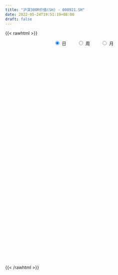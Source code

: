 ```yaml
---
title: "沪深300R价值(SH) - 000921.SH"
date: 2022-05-24T19:51:19+08:00
draft: false
---
```

{{< rawhtml >}}
    <div style="text-align: center">
        <label style="padding: 1rem;"><input style="margin-right: .5rem" type="radio" name="period" value="D" checked onclick="period_change(this)">日</label>
        <label style="padding: 1rem;"><input style="margin-right: .5rem" type="radio" name="period" value="W" onclick="period_change(this)">周</label>
        <label style="padding: 1rem;"><input style="margin-right: .5rem" type="radio" name="period" value="M" onclick="period_change(this)">月</label>
    </div>
    <div id="chart" style="height: 700px;"></div> 
    <script type="text/javascript">
        const D_v = [117389881.7900000066,138884356.3000000119,133810582.7099999934,104223062.1099999994,104126557.3199999928,122729959.1599999964,109054587.5699999928,108900120.5600000024,159840954.3000000119,150029431.2100000083,129664209.6800000072,145805965.8400000036,124971387.8799999952,124083934.3700000048,117650740.0600000024,123593650.8900000006,127246542.4699999988,110568715.2600000054,113457566.6800000072,106549996.6299999952,119948032.9099999964,159323329.3899999857,123108266.6099999994,104740932.3799999952,102443495.9099999964,127501122.8100000024,112363279.599999994,111177603.2199999988,115408372.5100000054,106987764.8199999928,129938124.8199999928,112296458.6099999994,106844237.7099999934,84963151.3700000048,106446841.8700000048,109053601.5400000066,109208824.5799999982,118858887.6200000048,127149176.5,148392038.2899999917,139316547.8300000131,178893969.900000006,144795638.099999994,166865570.1200000048,155790957.7800000012,145017486.0200000107,130825052.2199999988,110246073.099999994,141694999.6399999857,156532208.6599999964,188349945.3799999952,198459322.5500000119,205686463.9300000072,166932195.5600000024,147772682.8600000143,157554041.2299999893,195095702.3600000143,171811162.0399999917,146533605.9799999893,141519188.3899999857,132496278.75,156138581.6999999881,139983621.8100000024,160138646.75,147030846.8300000131,137206514.0800000131,141202434.6599999964,161477183.2800000012,169367071.1699999869,175781846.0600000024,150541731.349999994,141128519.75,171011654.6399999857,165149215.0399999917,174607431.1599999964,158915484.7400000095,188012238.4499999881,205718704.7599999905,288557049.0799999833,235327476.5200000107,237594148.3000000119,208773467.7299999893,215875373.8700000048,234079119.7599999905,232151682.349999994,263030239.0500000119,224122556.0900000036,222311740.1899999976,166885208.25,193763509.5099999905,179813603.7899999917,174208190.5600000024,206883200.6999999881,185879947.3100000024,189159612.4600000083,157096554.4499999881,167443320.1200000048,128949988.5300000012,148900889.3100000024,145650774.6100000143,149353983.6699999869,113960985.9099999964,104105888.5600000024,123019696.5799999982,122923301.400000006,115702464.3299999982,123390591.4200000018,131974034.0600000024,127552096.1099999994,123232079.75,120189814.4899999946,127073267.700000003,134232000.1299999952,135507448.5099999905,147144829.7400000095,162336612.25,122219969.6299999952,111766958.5600000024,124142760.9899999946,116042066.200000003,100963154.4099999964,114844184.4399999976,135683866.6999999881,113249248.8100000024,102234456.4899999946,107207245.0799999982,91670901.5,96391008.2199999988,107970565.8400000036,116477385.9099999964,132108411.2800000012,116005083.75,98116207.5,104171866.8900000006,116047355.9800000042,112631201.5799999982,105348921.1700000018,129919023.0799999982,126706045.0400000066,152420434.9099999964,157134911.5399999917,135188065.8700000048,192216196.1299999952,171162628.4099999964,184458528.2899999917,139396844.6100000143,132992199.1899999976,128573669.9800000042,131583768.7199999988,151125968.2700000107,128556922.6400000006,116495307.8900000006,123853340.7900000066,126590768.7600000054,110733559.8799999952,115000883.0900000036,98500148.0199999958,106052282.1200000048,105881407.9899999946,132979282.3299999982,158629102.9300000072,138143840.8799999952,168158831.2599999905,137917676.0399999917,130480071.6800000072,127258699.5199999958,124832931.3199999928,128593672.7399999946,97637973.9300000072,133468132.9300000072,115922690.3199999928,146388954.0699999928,121540003.8700000048,99573169.3400000036,117964674.9399999976,93147823.7199999988,105243241.0400000066,110623333.950000003,128569769.9399999976,139644244.400000006,132700990.4899999946,136276538.3799999952,139405696.75,124412031.4599999934,98196945.7600000054,93063070.4300000072,95655338.9699999988,92559583.0699999928,96651650.4899999946,106581504.5300000012,105355073.9599999934,163551874.5099999905,132468922.400000006,119636271.6800000072,106182172.3100000024,100117608.099999994,124172620.3299999982,112149889.1099999994,141925958.8100000024,147616425.2299999893,171196595.4499999881,124755018.150000006,129872826.8799999952,112449674.5900000036,178339261.4699999988,167389685.6699999869,150654937.7599999905,131138167.1200000048,110091927.9300000072,112843280.2099999934,103773083.7900000066,94604558.1400000006,95056343.5400000066,105662887.2399999946,86417241.6800000072,117856249.7399999946,118188903.700000003,117964606.3799999952,142750389.0699999928,120209234.2699999958,125352003.2800000012,129514167.3100000024,124781182.150000006,109600494.4899999946,106954404.6099999994,110103250.8299999982,103556265.9399999976,96081364.0,101413669.9200000018,114194333.7900000066,106307641.6400000006,146404734.9300000072,135295423.1899999976,147951300.3300000131,131935287.6299999952,153265206.8000000119,133820041.650000006,108036464.0100000054,80404291.3700000048,119748724.7300000042,142532949.0,98808390.2600000054,97334262.8299999982,98570457.5300000012,95985099.9599999934,94398652.349999994,101056473.9599999934,126338644.5699999928,114638983.3599999994,127428149.4899999946]
const D_histogram = [0.0,5.6770151567,10.8097668475,13.8900469511,12.8213680216,12.0462332818,8.7627145372,6.2974791322,11.9068129663,16.2329327822,18.2488377981,18.2045825332,15.8331569238,12.5867751603,7.78074864,2.0868514719,-0.3904285903,-3.1977016459,-5.7411093824,-7.5603843553,-8.7284424193,-11.3142490239,-17.1834093555,-21.5277700928,-24.3711112163,-25.9565069248,-28.1911753459,-26.2217107686,-21.6082990686,-16.8434113831,-9.2650297016,-5.4767328068,-6.5805936604,-5.4409837162,-3.4164396994,-8.0974592216,-10.2954799174,-8.813588515,-6.6896277945,-8.9139492536,-10.0717286194,-8.3044059233,-5.6979168433,-7.6183104446,-4.6743306534,-3.4932521082,-2.2546879721,-2.9954144337,-2.6540567729,0.2427898093,0.8343399634,-6.0442366318,-17.3398501676,-23.7668774862,-23.6312451683,-22.0823481166,-13.4470849848,-6.9660228671,-1.3226744469,1.8566539027,4.1929127927,11.1485326658,17.8183143182,22.4747854223,23.7171445683,22.9259980884,22.5968120047,17.5109243298,19.3200692579,16.3298696009,11.1853901983,9.4908579318,9.6401830935,9.0600252489,4.4978570988,3.4481702621,0.4142632277,1.9232973765,7.9785052977,14.0791101417,15.6187767115,18.5977314109,23.8625366996,25.8881184072,26.00914175,26.4801798418,26.1202226059,17.3952599653,8.5523413008,-1.4320335885,-6.9907706561,-11.3692663011,-12.3850864878,-15.7103450749,-19.0660726478,-17.7184529029,-18.5776595711,-18.3986245316,-12.902286043,-7.1436976416,-6.0729932504,-5.1268949233,-5.5820064747,-4.7518483838,-5.0168092356,-2.5973064985,-2.4569571962,0.9156941658,3.7661848233,6.0517075863,6.0000476665,2.3848524594,-2.3801300222,-4.4824197936,-4.8492511494,-9.2159762109,-11.5637832472,-11.085584125,-12.2053075149,-11.7896675891,-11.2190335641,-11.8102251156,-5.3624541662,-1.7387871255,0.5984422407,0.5568812293,0.2853105728,-1.8348176629,0.3948333214,1.6442415241,2.4466320741,2.7299783637,1.6101909447,-1.5600107195,-4.7213345912,-6.3448880318,-4.7392205364,-1.7637145781,2.5602327587,6.3393157252,11.0641638752,15.5004662797,21.4283773414,22.7628571758,23.4746810993,20.2566538391,16.0027877131,14.5894267612,9.7863039813,3.67449201,1.9100087127,-0.3401805848,-0.0055507725,-1.1283160137,-2.0755464929,-1.426071087,-4.4722340739,-4.5758680016,-3.4219946025,-2.0499153429,-1.1653941369,-3.0346412689,-1.8415535124,0.5749148241,0.7206138681,1.2004484168,-1.8150701496,-8.0961324413,-10.1243289992,-7.060946921,-4.6819452779,0.920380554,2.0311149949,2.3596635904,-3.6757321759,-5.3325726481,-9.9067295661,-15.734447929,-12.4140998008,-7.8608190734,-2.8573871732,1.5699062109,4.0633982366,0.7686703457,-1.69937357,-1.5150831797,-1.4241235281,1.4588336127,2.5275285579,-0.4210711204,-1.569532127,-7.4785057945,-10.0117577107,-11.1223506334,-8.5176550978,-7.5941739582,-5.7840280917,-7.1616076428,-13.9562961456,-23.2922715543,-30.4766257508,-31.1452169717,-28.4349417916,-31.4073148785,-44.0572054071,-39.658838406,-30.4364057229,-18.5189236572,-10.7706964831,-2.3068746051,4.4521174495,8.4222905043,8.3018472725,8.9438493246,9.1584785141,15.3300907529,19.0070731714,24.6044483662,29.1185012491,27.6713275717,28.1704795078,21.53967901,19.8066248671,16.3753614204,16.4362491744,16.5656190086,12.3210598328,8.4716936449,2.3233904778,-4.607734084,-6.020120149,-17.2175362169,-25.42885894,-24.989461774,-20.821270314,-12.4545892868,-6.0488373614,-7.0160845469,-8.457202469,-6.2878277138,-3.2522829426,-2.0060771853,2.2760631953,3.8135369762,7.1818202186,8.5316698816,9.4406091254,14.0311406723,15.1390140245,11.1912905571]
const D_fast = [0.0,7.0962689459,14.9314623485,21.4842541899,23.6209172658,25.8573408464,24.7645007361,23.8736351143,32.4596721898,40.8440252013,47.4221396667,51.9290300351,53.5158936567,53.4162056832,50.555366323,45.3831820228,42.808294813,39.2015963459,35.2229112638,31.5135402021,28.1633715333,22.7490026727,12.5839900022,2.8576867418,-6.0784321858,-14.1529546255,-23.4354168831,-28.0213799979,-28.8100430651,-28.2560082253,-22.9938839693,-20.5747702762,-23.3237795449,-23.5444155298,-22.3739814378,-29.0793657654,-33.8512564406,-34.5727621669,-34.121208395,-38.5740171675,-42.2497286882,-42.5585074729,-41.3764976037,-45.2014688161,-43.4260716883,-43.1183061701,-42.4434140271,-43.9329940971,-44.2551506295,-41.297606595,-40.49747145,-48.8871072031,-64.5176832809,-76.8864299711,-82.6586089452,-86.6302989227,-81.356807037,-76.6172506362,-71.3045708276,-67.6610790024,-64.2765919143,-54.5338388747,-43.4094786428,-33.1343111831,-25.962665895,-21.0223128528,-15.7022959353,-16.4104525278,-9.7712902851,-8.6790225419,-11.027154395,-10.3489721786,-7.7896012434,-6.1047527758,-9.5424566513,-9.7301009224,-12.6604421499,-10.6705836569,-2.6207494114,6.999632968,12.4439937158,20.0723812679,31.3028207315,39.8004320409,46.4237408212,53.5148238734,59.684922289,55.3087746397,48.6039413004,38.2615580141,30.9551282824,23.7343160621,19.6222242535,12.3693793976,4.2471336628,1.165140182,-4.338481379,-8.7591024724,-6.4883354946,-2.5156715035,-2.963215425,-3.2988408287,-5.1494539988,-5.5072580039,-7.0264211645,-5.256245052,-5.7301350487,-2.1285601454,1.6634767179,5.4619263776,6.9102783744,3.8912962822,-1.468718705,-4.6916134247,-6.2707575679,-12.9414766821,-18.1802295302,-20.4734264393,-24.6444767079,-27.1762536794,-29.4103780454,-32.9541258758,-27.846968468,-24.6579982086,-22.1711582823,-22.0734989863,-22.2737419996,-24.8525746511,-22.5242153364,-20.8637467527,-19.4496981842,-18.4838573037,-19.2010969864,-22.7613013306,-27.10295885,-30.3127342986,-29.8918719372,-27.3572946235,-22.3932890971,-17.0293771992,-9.5384880804,-1.227069106,10.0579362911,17.0831304194,23.6636246177,25.5097608173,25.2565916196,27.490587358,25.1340405734,19.9408516046,18.6538704854,16.3186360418,16.6518781609,15.2470339163,13.7809168139,14.073874448,9.9096529426,8.6620520145,8.960426763,9.8200271869,10.4131998587,7.7852924095,8.5179917879,11.0781888304,11.4040413414,12.1839879943,8.7147018905,0.4096064885,-4.1496723193,-2.8515269712,-1.6430116476,4.1894093227,5.8079225123,6.7263870055,-0.2279418048,-3.217925439,-10.2687647486,-20.0300950937,-19.8132719157,-17.2251959567,-12.9361108497,-8.1163409129,-4.6069993281,-7.7095596326,-10.6024469408,-10.7969273454,-11.0619985758,-7.8143330318,-6.1137559471,-9.1676234056,-10.7084674439,-18.4870675601,-23.5232589039,-27.414439485,-26.9391577239,-27.9142200737,-27.5500812302,-30.718062692,-41.0018252312,-56.1608685284,-70.9643791627,-79.4192746264,-83.8177348943,-94.6419367009,-118.3061285812,-123.8224711816,-122.2091399292,-114.9213887778,-109.8658357244,-101.9787324977,-94.1067110808,-88.0309653999,-86.0759468135,-83.1979824303,-80.6937336123,-70.6895986852,-62.2608479739,-50.5123606875,-38.7186824924,-33.2480242769,-25.7062524639,-26.9521332091,-23.7335311353,-23.0709542269,-18.9010041793,-14.6302295929,-15.7945238106,-17.5259665872,-23.0934221349,-31.1764802177,-34.09389632,-49.595696442,-64.1642339002,-69.9722021776,-71.0093282961,-65.7562945907,-60.8627520056,-63.5840203278,-67.1394388671,-66.5420210404,-64.3195470048,-63.5748605438,-58.7237043645,-56.2328463395,-51.0691080425,-47.5863409091,-44.3172493839,-36.2189326689,-31.3263058106,-32.4762066388]
const D_slow = [0.0,1.4192537892,4.121695501,7.5942072388,10.7995492442,13.8111075647,16.0017861989,17.576155982,20.5528592236,24.6110924191,29.1733018686,33.7244475019,37.6827367329,40.8294305229,42.7746176829,43.2963305509,43.1987234033,42.3992979919,40.9640206462,39.0739245574,36.8918139526,34.0632516966,29.7673993577,24.3854568345,18.2926790305,11.8035522993,4.7557584628,-1.7996692293,-7.2017439965,-11.4125968423,-13.7288542677,-15.0980374694,-16.7431858845,-18.1034318135,-18.9575417384,-20.9819065438,-23.5557765232,-25.7591736519,-27.4315806005,-29.6600679139,-32.1780000688,-34.2541015496,-35.6785807604,-37.5831583716,-38.7517410349,-39.625054062,-40.188726055,-40.9375796634,-41.6010938566,-41.5403964043,-41.3318114135,-42.8428705714,-47.1778331133,-53.1195524849,-59.0273637769,-64.5479508061,-67.9097220523,-69.6512277691,-69.9818963808,-69.5177329051,-68.4695047069,-65.6823715405,-61.2277929609,-55.6090966054,-49.6798104633,-43.9483109412,-38.29910794,-33.9213768576,-29.0913595431,-25.0088921428,-22.2125445933,-19.8398301103,-17.429784337,-15.1647780247,-14.04031375,-13.1782711845,-13.0747053776,-12.5938810334,-10.599254709,-7.0794771736,-3.1747829957,1.474649857,7.4402840319,13.9123136337,20.4145990712,27.0346440316,33.5646996831,37.9135146744,40.0515999996,39.6935916025,37.9458989385,35.1035823632,32.0073107413,28.0797244725,23.3132063106,18.8835930849,14.2391781921,9.6395220592,6.4139505484,4.628026138,3.1097778254,1.8280540946,0.4325524759,-0.75540962,-2.0096119289,-2.6589385535,-3.2731778526,-3.0442543111,-2.1027081053,-0.5897812087,0.9102307079,1.5064438227,0.9114113172,-0.2091936312,-1.4215064185,-3.7255004712,-6.616446283,-9.3878423143,-12.439169193,-15.3865860903,-18.1913444813,-21.1439007602,-22.4845143018,-22.9192110831,-22.769600523,-22.6303802156,-22.5590525724,-23.0177569882,-22.9190486578,-22.5079882768,-21.8963302583,-21.2138356673,-20.8112879312,-21.201290611,-22.3816242588,-23.9678462668,-25.1526514009,-25.5935800454,-24.9535218557,-23.3686929244,-20.6026519556,-16.7275353857,-11.3704410504,-5.6797267564,0.1889435184,5.2531069782,9.2538039065,12.9011605968,15.3477365921,16.2663595946,16.7438617728,16.6588166266,16.6574289334,16.37534993,15.8564633068,15.499945535,14.3818870166,13.2379200161,12.3824213655,11.8699425298,11.5785939956,10.8199336784,10.3595453003,10.5032740063,10.6834274733,10.9835395775,10.5297720401,8.5057389298,5.97465668,4.2094199497,3.0389336303,3.2690287688,3.7768075175,4.3667234151,3.4477903711,2.1146472091,-0.3620351825,-4.2956471647,-7.3991721149,-9.3643768833,-10.0787236766,-9.6862471238,-8.6703975647,-8.4782299783,-8.9030733708,-9.2818441657,-9.6378750477,-9.2731666445,-8.641284505,-8.7465522851,-9.1389353169,-11.0085617655,-13.5115011932,-16.2920888516,-18.421502626,-20.3200461156,-21.7660531385,-23.5564550492,-27.0455290856,-32.8685969742,-40.4877534119,-48.2740576548,-55.3827931027,-63.2346218223,-74.2489231741,-84.1636327756,-91.7727342063,-96.4024651206,-99.0951392414,-99.6718578927,-98.5588285303,-96.4532559042,-94.3777940861,-92.1418317549,-89.8522121264,-86.0196894382,-81.2679211453,-75.1168090538,-67.8371837415,-60.9193518486,-53.8767319716,-48.4918122191,-43.5401560023,-39.4463156473,-35.3372533537,-31.1958486015,-28.1155836433,-25.9976602321,-25.4168126127,-26.5687461337,-28.0737761709,-32.3781602251,-38.7353749601,-44.9827404036,-50.1880579821,-53.3017053038,-54.8139146442,-56.5679357809,-58.6822363982,-60.2541933266,-61.0672640623,-61.5687833586,-60.9997675597,-60.0463833157,-58.2509282611,-56.1180107907,-53.7578585093,-50.2500733412,-46.4653198351,-43.6674971958]
const D_data = [['2021-05-13', 4417.8387, 4399.7718, 4387.5488, 4436.2158],['2021-05-14', 4408.7877, 4488.7286, 4385.3669, 4489.706],['2021-05-17', 4480.8856, 4518.2666, 4479.3402, 4538.7018],['2021-05-18', 4524.821, 4525.5908, 4505.5154, 4530.8244],['2021-05-19', 4513.4401, 4491.0868, 4480.2144, 4513.4401],['2021-05-20', 4482.0769, 4501.5113, 4460.1506, 4513.7927],['2021-05-21', 4511.1212, 4469.5408, 4459.176, 4524.4358],['2021-05-24', 4467.0346, 4472.6442, 4447.6924, 4480.0815],['2021-05-25', 4477.6167, 4592.4364, 4469.905, 4598.1251],['2021-05-26', 4600.1957, 4617.8502, 4599.5995, 4636.4797],['2021-05-27', 4614.4592, 4623.8001, 4590.4155, 4648.5419],['2021-05-28', 4626.7463, 4622.4653, 4596.9035, 4646.7204],['2021-05-31', 4617.7453, 4605.5121, 4571.8747, 4617.8864],['2021-06-01', 4589.6535, 4596.3223, 4549.1133, 4597.9065],['2021-06-02', 4595.2672, 4569.0696, 4552.0316, 4595.5322],['2021-06-03', 4568.9345, 4539.5523, 4539.5523, 4587.7058],['2021-06-04', 4519.3667, 4564.5558, 4516.6341, 4606.2093],['2021-06-07', 4561.4522, 4550.7478, 4530.2449, 4561.4522],['2021-06-08', 4549.595, 4541.8953, 4516.5309, 4584.422],['2021-06-09', 4537.824, 4539.5039, 4530.9496, 4553.674],['2021-06-10', 4536.5885, 4538.4404, 4533.0002, 4573.5791],['2021-06-11', 4537.4558, 4507.4942, 4492.301, 4537.653],['2021-06-15', 4497.403, 4436.4952, 4426.0579, 4501.115],['2021-06-16', 4432.8997, 4416.2017, 4409.2115, 4451.6394],['2021-06-17', 4406.4769, 4400.1155, 4389.5557, 4425.4741],['2021-06-18', 4392.9046, 4385.7927, 4362.7226, 4398.8441],['2021-06-21', 4369.5012, 4346.7119, 4334.0569, 4380.161],['2021-06-22', 4360.5179, 4377.0427, 4354.4221, 4389.1319],['2021-06-23', 4376.5585, 4408.1939, 4367.2003, 4414.0647],['2021-06-24', 4414.6004, 4418.7692, 4396.7467, 4420.144],['2021-06-25', 4423.7823, 4475.2557, 4423.7463, 4480.5077],['2021-06-28', 4483.1098, 4450.6146, 4436.8964, 4485.0788],['2021-06-29', 4439.1417, 4389.4554, 4386.0032, 4439.1417],['2021-06-30', 4388.2306, 4410.3568, 4387.0299, 4415.1468],['2021-07-01', 4422.8904, 4423.8325, 4389.8691, 4441.8894],['2021-07-02', 4392.5071, 4325.0841, 4318.2775, 4392.5935],['2021-07-05', 4321.6941, 4326.9673, 4293.2635, 4326.9673],['2021-07-06', 4326.5987, 4359.9536, 4318.3046, 4361.9649],['2021-07-07', 4337.5498, 4367.7614, 4333.5704, 4374.6219],['2021-07-08', 4373.3015, 4302.6329, 4294.1506, 4373.8019],['2021-07-09', 4287.343, 4294.7776, 4269.8975, 4301.2267],['2021-07-12', 4326.4265, 4320.9719, 4306.6804, 4350.1289],['2021-07-13', 4314.5031, 4332.7421, 4298.0018, 4335.8047],['2021-07-14', 4333.1043, 4267.2734, 4259.656, 4333.1043],['2021-07-15', 4262.1145, 4320.6386, 4256.5574, 4325.8255],['2021-07-16', 4310.3718, 4300.856, 4296.3329, 4327.8472],['2021-07-19', 4297.4645, 4300.1338, 4248.0825, 4305.487],['2021-07-20', 4267.4193, 4268.7691, 4246.5175, 4282.2764],['2021-07-21', 4273.4488, 4273.0843, 4262.8063, 4297.3576],['2021-07-22', 4273.9755, 4307.0011, 4265.4022, 4316.6983],['2021-07-23', 4306.3144, 4282.0844, 4276.3895, 4307.969],['2021-07-26', 4268.4429, 4163.2705, 4136.6373, 4268.4429],['2021-07-27', 4166.9916, 4042.7444, 4036.7925, 4175.1415],['2021-07-28', 4022.0569, 4031.9911, 3997.8665, 4055.3456],['2021-07-29', 4080.4894, 4070.1277, 4040.4338, 4082.4455],['2021-07-30', 4057.2957, 4065.2224, 4023.2356, 4072.7166],['2021-08-02', 4058.6288, 4157.9613, 4030.3739, 4165.7569],['2021-08-03', 4140.4852, 4153.9594, 4125.8968, 4168.3833],['2021-08-04', 4151.6563, 4163.0631, 4137.7461, 4163.9931],['2021-08-05', 4146.0835, 4146.3724, 4132.8724, 4188.3427],['2021-08-06', 4140.1471, 4143.3492, 4112.2791, 4143.9492],['2021-08-09', 4127.5818, 4223.0587, 4124.745, 4239.8685],['2021-08-10', 4212.8982, 4259.0322, 4194.3028, 4259.048],['2021-08-11', 4263.2258, 4272.3803, 4261.9958, 4309.388],['2021-08-12', 4262.7184, 4256.6317, 4251.637, 4272.2157],['2021-08-13', 4244.7748, 4244.4178, 4224.3782, 4272.7713],['2021-08-16', 4246.148, 4259.5835, 4242.1841, 4282.635],['2021-08-17', 4254.1635, 4196.2129, 4187.6442, 4292.2305],['2021-08-18', 4196.5182, 4284.0503, 4189.2727, 4289.7516],['2021-08-19', 4273.4711, 4231.1407, 4217.7694, 4273.7825],['2021-08-20', 4212.8785, 4189.7377, 4147.9051, 4221.7981],['2021-08-23', 4193.4398, 4219.7259, 4193.1107, 4229.4437],['2021-08-24', 4222.6567, 4243.6703, 4212.475, 4255.0062],['2021-08-25', 4242.6274, 4238.5416, 4219.0771, 4242.8821],['2021-08-26', 4235.0535, 4178.0278, 4174.8319, 4235.0535],['2021-08-27', 4176.9552, 4208.0755, 4176.9552, 4225.6982],['2021-08-30', 4213.7233, 4171.7945, 4151.7423, 4215.2647],['2021-08-31', 4169.8572, 4223.7103, 4149.3312, 4223.7103],['2021-09-01', 4223.9559, 4303.5531, 4216.3828, 4328.6491],['2021-09-02', 4297.501, 4344.7162, 4293.6626, 4344.7436],['2021-09-03', 4356.8289, 4319.4792, 4303.4704, 4367.4949],['2021-09-06', 4319.353, 4363.4128, 4318.9684, 4371.6137],['2021-09-07', 4364.1805, 4432.1402, 4340.4334, 4442.9193],['2021-09-08', 4423.2519, 4432.8367, 4416.7514, 4459.726],['2021-09-09', 4411.552, 4438.0917, 4397.0034, 4438.6997],['2021-09-10', 4437.2223, 4468.5651, 4433.8071, 4519.3248],['2021-09-13', 4461.2014, 4483.9121, 4454.194, 4495.0371],['2021-09-14', 4481.305, 4376.9812, 4366.6039, 4481.772],['2021-09-15', 4362.2889, 4343.8126, 4318.997, 4373.7873],['2021-09-16', 4349.6332, 4286.9579, 4285.7207, 4367.6346],['2021-09-17', 4280.3452, 4302.4095, 4257.6414, 4305.5651],['2021-09-22', 4219.0463, 4288.0732, 4213.6622, 4294.8692],['2021-09-23', 4317.0168, 4310.8345, 4293.0041, 4356.598],['2021-09-24', 4304.2539, 4263.1047, 4256.2315, 4318.8663],['2021-09-27', 4265.1975, 4234.2869, 4212.315, 4279.4613],['2021-09-28', 4231.8401, 4276.0307, 4229.2563, 4286.3457],['2021-09-29', 4247.2886, 4237.4749, 4201.5564, 4263.6088],['2021-09-30', 4243.21, 4235.4929, 4212.9831, 4251.5203],['2021-10-08', 4288.1027, 4306.1241, 4269.3283, 4306.3973],['2021-10-11', 4321.2645, 4332.6952, 4321.2645, 4358.5489],['2021-10-12', 4314.6687, 4287.7083, 4252.4863, 4321.0641],['2021-10-13', 4279.5548, 4287.4732, 4239.2264, 4299.0993],['2021-10-14', 4281.1157, 4267.0995, 4263.6047, 4299.5511],['2021-10-15', 4261.7101, 4280.0542, 4251.8901, 4288.8345],['2021-10-18', 4280.5247, 4263.7378, 4236.7542, 4283.3324],['2021-10-19', 4256.2323, 4299.8448, 4254.2173, 4307.6791],['2021-10-20', 4300.5664, 4275.7677, 4271.6374, 4309.9573],['2021-10-21', 4286.4224, 4324.7517, 4285.4373, 4339.1439],['2021-10-22', 4330.3655, 4336.6109, 4319.454, 4358.4931],['2021-10-25', 4315.7399, 4347.2216, 4302.5367, 4350.5443],['2021-10-26', 4350.0908, 4328.8518, 4320.8735, 4372.1958],['2021-10-27', 4316.1004, 4277.769, 4268.5044, 4316.1004],['2021-10-28', 4259.9891, 4240.784, 4225.6695, 4268.9436],['2021-10-29', 4239.4686, 4252.8159, 4213.6114, 4252.8159],['2021-11-01', 4238.3906, 4264.0034, 4225.9381, 4273.454],['2021-11-02', 4265.4087, 4194.9948, 4160.1421, 4276.9156],['2021-11-03', 4189.8092, 4192.9905, 4180.2429, 4211.9948],['2021-11-04', 4202.8239, 4213.0985, 4195.3262, 4219.668],['2021-11-05', 4204.0899, 4180.4091, 4179.0666, 4216.0679],['2021-11-08', 4180.2603, 4186.1165, 4168.2541, 4203.5847],['2021-11-09', 4195.1594, 4179.0935, 4158.1969, 4203.2135],['2021-11-10', 4165.5934, 4152.4109, 4101.7388, 4165.5934],['2021-11-11', 4145.6512, 4246.5297, 4143.4562, 4247.3805],['2021-11-12', 4248.1797, 4232.368, 4218.3295, 4251.4642],['2021-11-15', 4237.7023, 4228.6995, 4207.7912, 4249.9915],['2021-11-16', 4226.1243, 4202.3321, 4196.5312, 4246.1507],['2021-11-17', 4196.3716, 4195.7094, 4183.4556, 4208.1971],['2021-11-18', 4188.1737, 4162.1666, 4160.8959, 4188.1737],['2021-11-19', 4158.3924, 4213.1317, 4152.8505, 4214.9517],['2021-11-22', 4210.6012, 4207.8613, 4196.906, 4215.4617],['2021-11-23', 4205.1541, 4206.2987, 4194.5807, 4221.2819],['2021-11-24', 4203.6693, 4201.7397, 4182.4848, 4212.0035],['2021-11-25', 4197.8989, 4180.6221, 4176.3088, 4197.9281],['2021-11-26', 4167.6421, 4140.2937, 4137.5779, 4167.6421],['2021-11-29', 4095.8674, 4117.5826, 4092.1112, 4121.8868],['2021-11-30', 4123.6942, 4116.1152, 4098.7348, 4147.1719],['2021-12-01', 4111.6939, 4148.5852, 4111.4318, 4148.8231],['2021-12-02', 4142.468, 4171.9542, 4132.8321, 4181.1338],['2021-12-03', 4173.9506, 4205.3802, 4153.0827, 4205.3802],['2021-12-06', 4216.1168, 4220.668, 4216.1168, 4267.4525],['2021-12-07', 4254.806, 4259.4576, 4221.9577, 4264.6153],['2021-12-08', 4266.9289, 4288.7133, 4242.2835, 4290.1457],['2021-12-09', 4291.5398, 4348.3736, 4288.8526, 4378.2554],['2021-12-10', 4325.7043, 4327.0414, 4311.2969, 4342.0763],['2021-12-13', 4361.9011, 4342.9756, 4339.0495, 4405.4031],['2021-12-14', 4327.9177, 4304.8689, 4296.6821, 4331.5646],['2021-12-15', 4294.4008, 4287.2078, 4285.4815, 4315.1956],['2021-12-16', 4287.327, 4321.3071, 4277.1717, 4321.3071],['2021-12-17', 4313.7514, 4273.7523, 4272.3948, 4319.4817],['2021-12-20', 4259.6326, 4235.3872, 4228.8591, 4289.1528],['2021-12-21', 4231.5197, 4273.1072, 4231.4039, 4280.5397],['2021-12-22', 4280.7342, 4259.1382, 4249.8755, 4282.364],['2021-12-23', 4263.4222, 4288.5822, 4253.8102, 4288.5822],['2021-12-24', 4292.0788, 4270.0774, 4262.9259, 4294.8018],['2021-12-27', 4267.4877, 4267.6743, 4249.4111, 4285.793],['2021-12-28', 4271.0153, 4287.7148, 4263.2799, 4289.6076],['2021-12-29', 4289.1567, 4234.6466, 4234.6466, 4289.1567],['2021-12-30', 4234.9425, 4261.3213, 4234.73, 4276.5577],['2021-12-31', 4268.828, 4278.5523, 4263.4121, 4282.8539],['2022-01-04', 4288.4624, 4287.6776, 4247.9543, 4293.7396],['2022-01-05', 4281.6559, 4288.0738, 4274.9695, 4324.8109],['2022-01-06', 4272.0904, 4250.7929, 4232.775, 4281.8384],['2022-01-07', 4257.4188, 4286.8998, 4257.4188, 4307.7157],['2022-01-10', 4287.823, 4313.0144, 4277.691, 4314.6557],['2022-01-11', 4309.9433, 4293.537, 4287.7069, 4343.3516],['2022-01-12', 4301.9525, 4301.743, 4269.8801, 4310.8403],['2022-01-13', 4306.0434, 4252.3334, 4251.6994, 4320.0173],['2022-01-14', 4239.4903, 4183.5414, 4180.6487, 4239.4903],['2022-01-17', 4185.2746, 4208.014, 4185.2746, 4214.8525],['2022-01-18', 4208.6219, 4268.473, 4199.0328, 4275.5346],['2022-01-19', 4270.6076, 4270.4656, 4253.3077, 4290.4836],['2022-01-20', 4272.1075, 4331.4751, 4272.0232, 4347.3618],['2022-01-21', 4321.3126, 4295.0801, 4282.2058, 4325.1074],['2022-01-24', 4277.6584, 4291.5273, 4261.1457, 4303.4826],['2022-01-25', 4271.195, 4196.2901, 4196.0169, 4277.8421],['2022-01-26', 4211.1794, 4227.0774, 4179.8706, 4228.82],['2022-01-27', 4222.6688, 4167.5963, 4164.2309, 4222.6861],['2022-01-28', 4180.9775, 4113.0134, 4108.7443, 4195.6611],['2022-02-07', 4173.682, 4208.7402, 4170.2162, 4213.9568],['2022-02-08', 4205.6432, 4236.2236, 4163.3844, 4236.2236],['2022-02-09', 4235.5859, 4262.111, 4233.6737, 4270.2117],['2022-02-10', 4262.8791, 4278.5573, 4241.827, 4279.9418],['2022-02-11', 4266.0251, 4274.0529, 4262.5243, 4316.7207],['2022-02-14', 4257.6318, 4200.0352, 4183.793, 4257.6318],['2022-02-15', 4194.529, 4193.141, 4170.5521, 4208.6903],['2022-02-16', 4208.5904, 4217.6007, 4205.5578, 4239.2398],['2022-02-17', 4218.0025, 4214.6455, 4205.5937, 4232.5832],['2022-02-18', 4196.1925, 4256.3804, 4193.0298, 4256.4383],['2022-02-21', 4247.5844, 4244.6853, 4216.6301, 4247.5844],['2022-02-22', 4216.0461, 4188.8274, 4167.3886, 4216.0461],['2022-02-23', 4193.2045, 4198.1955, 4175.07, 4201.1704],['2022-02-24', 4173.5044, 4114.2887, 4086.7192, 4179.4417],['2022-02-25', 4133.0848, 4124.9124, 4112.3993, 4160.7704],['2022-02-28', 4115.6883, 4122.2358, 4084.502, 4125.2891],['2022-03-01', 4132.6306, 4162.4944, 4123.5689, 4165.8408],['2022-03-02', 4140.3638, 4141.7549, 4130.8694, 4151.8685],['2022-03-03', 4152.9435, 4151.9084, 4137.8703, 4168.0361],['2022-03-04', 4124.6469, 4104.6834, 4093.1052, 4127.2385],['2022-03-07', 4080.8453, 4002.4949, 3990.0556, 4080.8453],['2022-03-08', 4000.2596, 3907.6093, 3898.0523, 4012.432],['2022-03-09', 3919.393, 3862.8972, 3730.2552, 3941.7568],['2022-03-10', 3933.4124, 3892.1629, 3888.2875, 3937.7894],['2022-03-11', 3846.2086, 3908.7186, 3798.8115, 3918.8703],['2022-03-14', 3851.8898, 3804.2547, 3804.2547, 3897.3261],['2022-03-15', 3764.1429, 3600.396, 3600.396, 3764.1429],['2022-03-16', 3652.8174, 3746.76, 3571.0981, 3760.8525],['2022-03-17', 3816.4088, 3803.4737, 3782.4111, 3853.9506],['2022-03-18', 3790.9496, 3861.5272, 3780.5581, 3874.189],['2022-03-21', 3863.6267, 3836.9087, 3809.8946, 3866.0259],['2022-03-22', 3830.619, 3870.4313, 3825.9785, 3890.7894],['2022-03-23', 3876.0188, 3877.0817, 3846.3982, 3890.0406],['2022-03-24', 3855.4256, 3862.4872, 3843.7365, 3882.3976],['2022-03-25', 3858.5436, 3814.7464, 3813.3145, 3871.32],['2022-03-28', 3779.2584, 3819.3261, 3746.3951, 3834.3719],['2022-03-29', 3821.726, 3810.5675, 3803.5363, 3837.1398],['2022-03-30', 3829.3131, 3899.8535, 3829.267, 3900.2321],['2022-03-31', 3882.7651, 3897.1605, 3877.13, 3921.0445],['2022-04-01', 3876.2131, 3952.7594, 3868.7988, 3953.0609],['2022-04-06', 3938.2359, 3977.9986, 3938.0294, 3986.2957],['2022-04-07', 3959.4342, 3925.2152, 3920.4145, 3988.8115],['2022-04-08', 3928.3806, 3961.2773, 3901.6561, 3962.9779],['2022-04-11', 3941.6906, 3867.916, 3856.6885, 3941.6906],['2022-04-12', 3868.3604, 3916.6495, 3836.6551, 3922.5272],['2022-04-13', 3897.0832, 3889.9536, 3885.4426, 3937.5312],['2022-04-14', 3916.0619, 3932.4236, 3907.71, 3953.0977],['2022-04-15', 3912.353, 3942.3058, 3908.9862, 3959.6357],['2022-04-18', 3908.1889, 3883.6754, 3868.9567, 3908.1889],['2022-04-19', 3875.8105, 3871.1492, 3850.696, 3888.5288],['2022-04-20', 3869.9692, 3815.8587, 3807.1181, 3874.3918],['2022-04-21', 3800.1074, 3765.9131, 3750.6199, 3830.6763],['2022-04-22', 3738.6977, 3804.2746, 3734.7563, 3818.4758],['2022-04-25', 3735.8112, 3633.7311, 3633.7311, 3765.8605],['2022-04-26', 3640.4121, 3596.2688, 3586.5812, 3671.9525],['2022-04-27', 3577.8887, 3657.3793, 3576.9782, 3657.5066],['2022-04-28', 3647.5341, 3691.4247, 3641.4608, 3700.198],['2022-04-29', 3703.3975, 3757.3171, 3666.3469, 3767.4129],['2022-05-05', 3747.8295, 3757.6751, 3744.0901, 3772.455],['2022-05-06', 3693.3812, 3666.8058, 3659.2586, 3701.2956],['2022-05-09', 3646.2237, 3639.8794, 3619.268, 3668.4325],['2022-05-10', 3594.9281, 3672.6964, 3573.0205, 3683.5997],['2022-05-11', 3667.0939, 3685.1832, 3665.4783, 3724.3905],['2022-05-12', 3664.8216, 3663.502, 3642.7078, 3688.3356],['2022-05-13', 3682.2501, 3707.9187, 3679.2546, 3708.8983],['2022-05-16', 3728.7056, 3683.109, 3669.5157, 3730.3896],['2022-05-17', 3687.4715, 3715.3431, 3675.1214, 3715.3431],['2022-05-18', 3721.972, 3700.9912, 3676.9601, 3722.0463],['2022-05-19', 3656.5307, 3700.9678, 3652.4549, 3700.9678],['2022-05-20', 3718.1699, 3764.0478, 3718.132, 3764.0478],['2022-05-23', 3763.8861, 3740.6692, 3722.5336, 3763.8861],['2022-05-24', 3743.0342, 3673.7266, 3673.7266, 3750.463]]
const W_v = [407819774.1100000143,650048019.3600000143,366048346.0099999905,320121848.0600000024,350743719.3100000024,214467821.1899999976,247417119.8899999857,213372837.2900000215,324493931.9099999666,396248045.6200000048,434158615.4799999595,373877886.780000031,565353892.0900000334,585815272.6399999857,649537215.1000001431,870173384.7299998999,589637179.3299999237,566828999.6799999475,417114023.2599999905,329232674.1699999571,313771309.5,382838248.0600000024,379482899.3799999952,235001215.9199999869,49178023.6400000006,383690139.3000000119,510848207.5400000215,491729556.9100000262,396152527.8700000048,349109835.4700000286,394502093.2299999595,446172532.4800000191,445202153.4099999666,375301861.3600000143,678959453.810000062,508929809.6200000048,479317215.5799999833,352344046.810000062,434976592.9399999976,386703709.1999999881,462560718.9899999499,247718571.3399999738,381713429.719999969,348508995.8099999428,417688677.75,430893971.0299999714,406868473.75,525003546.7400000095,669513657.8400000334,566324507.7400000095,687616913.75,594992472.1799999475,452885707.7100000381,462726083.2699999809,663881319.5099999905,548006028.0099999905,511950112.9099999666,462338470.3600000143,391536703.5299999714,453984445.0200000405,420203297.9000000358,460812395.5800000429,581830305.1200000048,613582055.1700000763,646144974.6200000048,734536128.0800000429,516981103.0899999738,484401444.439999938,381835638.0499999523,375067123.5099999905,453629175.4599999785,536063654.3800000548,642873876.6800000668,871604992.2100000381,899158019.9900000095,743588636.1099998951,873978474.4299999475,269780532.6700000167,185435040.5200000107,515614400.1499999762,484955828.7400000095,466016312.6299999356,477435996.9700000286,489109685.7300000191,261216459.5299999714,413585601.25,443373567.0800000429,409964611.4100000262,220998003.150000006,346604809.1100000143,316165041.8899999857,340206505.3499999642,362970660.8200000525,344432807.8799999952,305947333.9399999976,350283315.9499999881,340079921.6700000167,358833596.1000000238,321431482.6299999952,306157879.6100000143,442618649.3600000143,331584767.7099999785,333387974.0399999619,287371806.7599999905,265926891.2700000107,314625962.1299999952,267139135.7399999797,241690217.8400000036,320112014.6499999762,257883029.1100000143,360561970.8199999928,317082328.3100000024,481596807.939999938,495868721.9099999666,352280644.6200000048,441146770.3300000429,370813619.4300000668,269368835.1299999952,321101716.3700000048,275829032.8500000238,269675744.6700000167,279907919.3199999928,198422375.1000000238,369912237.3400000334,337536460.3299999833,309039643.8899999857,311013137.8700000048,545110347.9300000668,720610139.7300000191,1154556167.8399999142,1270502494.8399999142,915929245.3499999046,783638893.4900000095,728146392.7899998426,837712858.6299999952,788117084.0900000334,727399431.4099998474,643013607.0900000334,223217745.0900000036,578308528.7300000191,441081234.310000062,384706419.0400000215,391496475.5,290111470.6100000143,276342732.2799999714,465850546.2399999499,150276508.4099999964,86785397.8599999994,525325102.0900000334,547006781.6600000858,344509229.3600000143,847619863.1200000048,1647836873.6899998188,1212234449.6500000954,996183948.4700001478,750130547.6699999571,950491798.0399998426,803472375.8600001335,851261742.2900000811,627244586.5,667371593.2400000095,632843548.6499999762,509819074.0199999809,482116071.8999999762,225917209.7600000203,95628442.3299999982,527147568.6799999475,472083471.9300000668,487703717.969999969,589906975.8400000334,689709806.1699999571,638329709.1100000143,739834764.0799999237,896481944.6699999571,601290855.439999938,531049555.6299999952,591757696.6900000572,522871445.8600000143,914096301.0399999619,1060166011.310000062,875821691.370000124,752114693.6300001144,774413697.5,431023121.6200000048,379937984.3400000334,1063638120.5200001001,879862232.0,908650595.0699999332,731259917.8899999857,678575609.5499999523,593055181.75,471059867.8899999857,555355719.3199999332,568198518.4099999666,602208312.1700000763,291796191.1899999976,656732669.8300000429,573944748.8699998856,694240681.5900000334,617546255.6699999571,609847640.8700000048,457793817.7099999785,575875144.9700000286,519604291.1000000238,642925474.8200000525,791363621.9199999571,727648279.0,876404706.1299999952,787455937.5199999809,740498211.1700000763,798370266.5200001001,810812305.3299999237,1155209617.1099998951,1153909882.7599999905,986896617.8299999237,566971338.5699999332,642649475.5599999428,148900889.3100000024,636091329.3299999237,621542487.3200000525,640234610.5799999237,667611131.1700000763,580782520.5599999428,505474177.1299999952,566878955.3300000429,590652546.8500000238,808122236.8600000143,717005010.7899999619,646622308.3500000238,536168281.1000000238,597911057.3999999762,649083051.2999999523,614957755.1200000048,526552242.9900000095,676597239.9600000381,503886969.6899999976,604609025.8899999857,562258561.5299999714,715366824.5199999809,739971726.6100000143,516369193.6100000143,546089888.7400000095,388311626.6200000048,580953499.3899999857,521553275.2900000215,714851952.8800001144,241856505.6600000262,538828618.1900000572,516349328.3700000048,242067132.849999994]
const W_histogram = [0.0,3.8033349288,2.3281437427,1.9161707264,1.8540137906,-3.3910668652,-3.579168606,-4.8955604658,-2.3074253957,1.4559293314,4.3880469477,6.992175145,12.371213396,15.6556254855,25.059847722,31.1256841608,31.1667501915,19.13385353,8.2129893002,0.5895286183,-1.142700969,-3.7764687159,-2.566483681,0.6037685742,0.3695415476,3.6104002818,5.875297382,10.0802437585,8.4507421362,6.5203716717,5.67925572,7.8157967532,6.6564996789,9.5837353761,8.6435567274,6.4712923968,1.6016788347,-5.0989136575,-8.8264688044,-10.6898190348,-5.4125059573,-1.6282337575,5.7296966343,4.8008256749,11.3174412906,17.6739757843,19.4738858273,23.9259332134,26.8668383688,25.5521615972,21.8078533141,12.096796248,8.8743883009,11.7448849743,13.1486576867,11.8570710389,9.634027292,7.8323243466,4.4678552788,5.9011668369,6.4447797955,11.8961420585,11.5981481609,16.7145578357,21.0213871162,22.3509786327,12.4810269728,4.9406559117,-4.0607928858,-5.5049089478,-8.6323406095,-3.4113755101,5.0197053444,16.8646047005,28.8638999498,28.5639276889,-5.6225674917,-20.9311400426,-23.2916186178,-31.7281649555,-31.544329536,-34.6531256876,-45.6619729956,-53.7176337668,-59.266393275,-58.7270932748,-62.5700730283,-62.2813931235,-58.2381729079,-46.9253761831,-36.0444732668,-33.8113932362,-32.3911869174,-29.8786679586,-25.5514547366,-30.6959541688,-40.0780757977,-51.562951229,-49.325229759,-44.0034180694,-34.175426187,-36.498152559,-28.7201479015,-31.7545943577,-24.0193022234,-15.7807465095,-12.3770054977,-9.0637120775,6.9481825408,19.2569313374,10.6953647959,5.1128467961,7.8865658702,16.9080093675,14.2252518544,18.3346003082,13.9348486508,13.1329639083,13.4183183378,12.9623998376,4.2045437192,-2.008582822,-2.2992735182,1.217479243,8.4902392019,15.260025397,23.7972853404,31.4086189402,46.9257343377,71.4670854183,76.0973779291,79.7205921213,83.6411376953,82.906694424,91.575815753,86.3065217173,85.9085143273,64.7169294632,49.3649619598,23.4173474247,-1.1780609494,-19.7056832315,-29.2663544687,-36.9444809074,-33.457620432,-21.0940911683,-19.5730443322,-34.01614952,-44.6500445374,-46.4395698071,-44.5700730104,-23.2915662652,5.9548165986,9.0803641578,6.5274012513,9.7842051086,15.2496771509,20.4099827357,23.931468521,26.4560588387,22.8404410885,13.6930397453,16.0287643349,3.4956378741,-6.115554383,-8.5044321505,-2.4851113871,0.6885244301,-3.8435990882,4.3859034282,6.8716573367,15.2849169673,24.8461090995,29.4982767527,16.8623562817,10.9752147973,4.1239125395,6.3365524508,16.9349246153,25.7437311621,28.8987895002,17.7207235335,13.4880579313,19.5311191693,26.3104022954,13.8115878831,1.6356879337,-9.0307522137,-23.6550236518,-33.1316755759,-36.1841450814,-41.9742375867,-48.5541018521,-46.3580113689,-45.8596478689,-45.4536750994,-40.668447514,-37.2814228062,-23.8795412023,-18.3035971237,-17.8292706774,-24.6619351974,-22.1840659204,-29.2427868047,-34.1926669534,-35.1613543665,-35.0896562136,-46.9313132074,-46.6868091558,-37.3092500534,-32.5533389747,-26.2094726192,-13.2038776084,5.7302693627,7.2567220647,5.8711322407,3.4658039303,6.8091540551,7.3936427845,11.474475748,8.5497552766,2.0946900097,1.6972124178,0.5699702282,-4.3776167231,-2.6483642279,6.7916529501,9.3893677686,10.7071455899,11.9045717084,12.9285293578,6.6318064734,9.7758231286,-0.0871939091,4.3107028315,6.0017117342,-1.3683917776,-6.9293400563,-22.2640856237,-33.3758700987,-41.1560123779,-34.5531864778,-27.4668468681,-22.1406346522,-25.7444939568,-28.8858411478,-34.2862851871,-32.3414928395,-24.8627862463,-23.5970242635]
const W_fast = [0.0,4.754168661,3.8610134106,3.9280830759,4.3294295877,-1.7634177844,-2.8463116767,-5.3865936529,-3.3753149318,0.7520221282,4.7811514815,9.133323465,17.605165065,24.8034835258,40.4726676928,54.3199251719,62.1526787504,54.9032454715,46.0356285666,38.5595500393,36.5416452097,32.9637602839,33.5321243986,36.8533187973,36.7114771576,40.8549359623,44.588657408,51.313664724,51.7968486358,51.4965710893,52.0752690675,56.165759289,56.6705871345,61.9937566757,63.2144672088,62.6600259774,58.190832124,50.2155112175,44.2813388694,39.7455338803,43.6697204685,47.0469342289,55.8372887793,56.1086242386,65.454600177,76.2296286167,82.8980101166,93.3315408061,102.9891555536,108.0625191814,109.7701742267,103.0833162226,102.0795053508,107.8862232677,112.5771604019,114.2498415138,114.4353045899,114.5916827311,112.344177483,115.2527807504,117.4075886579,125.8329864354,128.4345295781,137.7295787118,147.2917547714,154.2090909461,147.4593960294,141.1541889462,131.1375419272,128.3171986282,123.0316818142,127.3998030361,137.0858102266,153.146860758,172.3621309946,179.2031406559,143.6110036025,123.0696460409,114.8862628113,98.5176752346,90.8154282702,79.0433506967,56.6190101398,35.1339409269,14.7685830999,0.6261097814,-18.8593882292,-34.1410566053,-44.6573796167,-45.0759269376,-43.206142338,-49.4259106164,-56.103501027,-61.0606490578,-63.12129952,-75.9397874944,-95.3414280727,-119.7170413113,-129.810627281,-135.4896701088,-134.2055347732,-145.6527992849,-145.0548316028,-156.0279266484,-154.29746007,-150.0040909834,-149.6946013461,-148.6472359453,-130.8982956918,-113.7753140608,-119.6630394033,-123.9673457041,-119.2219851625,-105.9735393232,-105.0999838728,-96.4069853419,-97.3230248366,-94.8416686021,-91.2017345881,-88.4170531289,-96.1237733175,-102.8390455642,-103.7045546399,-99.883432068,-90.4881123087,-79.9033197643,-65.4167384858,-49.953250151,-22.704701169,19.7034212661,43.3580582593,66.9114204817,91.7422504796,111.7344808143,143.2975560815,159.6048924751,180.684013667,175.6716611687,172.6609341553,152.5676564763,127.6777328649,104.2236897748,87.3464299205,70.4321832549,65.5546386223,72.6446450939,69.272430847,46.3252882792,24.5288821274,11.1294644059,1.85644295,17.312058129,48.0471451424,53.442783741,52.5216711474,58.2245262818,67.5024176118,77.7652188805,87.2695717961,96.4081768234,98.5026693454,92.7785279385,99.1214436119,87.4622266196,76.3221457668,71.8071599617,77.2052028783,80.550969803,75.0579465126,84.3839248861,88.5875931288,100.8220820011,116.5948014083,128.6215382497,120.2012068491,117.057869064,111.237544941,115.034322965,129.8664262834,145.1111656207,155.4909213338,148.7430362505,147.8823851311,158.8082261614,172.1651098614,163.1191924199,151.3522144539,138.4280862531,117.890058902,100.1304880839,88.0319823081,71.7483304061,53.0299406778,43.6365283187,32.6699798515,21.7125338461,16.330649553,10.3973185592,17.8293148626,18.8293596602,14.8463684372,1.8482201179,-1.2199270852,-15.5893446708,-29.0873915577,-38.8464175625,-47.547133463,-71.1216187587,-82.548816996,-82.498570407,-85.8809940719,-86.0894958713,-76.3848702626,-56.0181559507,-52.6775227326,-52.5953294964,-54.1342068242,-49.0885681856,-46.6556687601,-39.7062168596,-40.4934985119,-46.4248912763,-46.3980657638,-47.3828153963,-53.4248065284,-52.3576450902,-41.2197146747,-36.2746579141,-32.2800936952,-28.1065246497,-23.8504346608,-28.4892059269,-22.9012334895,-32.7860490045,-27.310476556,-24.1190397197,-31.8312411759,-39.1245244687,-60.025291442,-79.4810434417,-97.5501888154,-99.5856595347,-99.3660316421,-99.5749780893,-109.614960883,-119.977768361,-133.9497836971,-140.0903645594,-138.8273545277,-143.4608486108]
const W_slow = [0.0,0.9508337322,1.5328696679,2.0119123495,2.4754157971,1.6276490808,0.7328569293,-0.4910331871,-1.0678895361,-0.7039072032,0.3931045337,2.14114832,5.233951669,9.1478580403,15.4128199708,23.194241011,30.9859285589,35.7693919414,37.8226392665,37.970021421,37.6843461788,36.7402289998,36.0986080796,36.2495502231,36.34193561,37.2445356805,38.713360026,41.2334209656,43.3461064996,44.9761994175,46.3960133475,48.3499625358,50.0140874556,52.4100212996,54.5709104814,56.1887335806,56.5891532893,55.3144248749,53.1078076738,50.4353529151,49.0822264258,48.6751679864,50.107592145,51.3077985637,54.1371588864,58.5556528325,63.4241242893,69.4056075926,76.1223171848,82.5103575842,87.9623209127,90.9865199747,93.2051170499,96.1413382935,99.4285027151,102.3927704749,104.8012772979,106.7593583845,107.8763222042,109.3516139135,110.9628088623,113.936844377,116.8363814172,121.0150208761,126.2703676552,131.8581123133,134.9783690566,136.2135330345,135.198334813,133.8221075761,131.6640224237,130.8111785462,132.0661048823,136.2822560574,143.4982310449,150.6392129671,149.2335710942,144.0007860835,138.177881429,130.2458401902,122.3597578062,113.6964763843,102.2809831354,88.8515746937,74.0349763749,59.3532030562,43.7106847991,28.1403365183,13.5807932913,1.8494492455,-7.1616690712,-15.6145173802,-23.7123141096,-31.1819810992,-37.5698447834,-45.2438333256,-55.263352275,-68.1540900823,-80.485397522,-91.4862520394,-100.0301085862,-109.1546467259,-116.3346837013,-124.2733322907,-130.2781578466,-134.2233444739,-137.3175958484,-139.5835238678,-137.8464782326,-133.0322453982,-130.3584041992,-129.0801925002,-127.1085510326,-122.8815486908,-119.3252357272,-114.7415856501,-111.2578734874,-107.9746325103,-104.6200529259,-101.3794529665,-100.3283170367,-100.8304627422,-101.4052811217,-101.100911311,-98.9783515105,-95.1633451613,-89.2140238262,-81.3618690912,-69.6304355067,-51.7636641522,-32.7393196699,-12.8091716396,8.1011127843,28.8277863903,51.7217403285,73.2983707578,94.7754993397,110.9547317055,123.2959721954,129.1503090516,128.8557938143,123.9293730064,116.6127843892,107.3766641624,99.0122590543,93.7387362623,88.8454751792,80.3414377992,69.1789266648,57.5690342131,46.4265159605,40.6036243942,42.0923285438,44.3624195832,45.9942698961,48.4403211732,52.252740461,57.3552361449,63.3381032751,69.9521179848,75.6622282569,79.0854881932,83.092679277,83.9665887455,82.4377001497,80.3115921121,79.6903142654,79.8624453729,78.9015456008,79.9980214579,81.7159357921,85.5371650339,91.7486923088,99.1232614969,103.3388505674,106.0826542667,107.1136324016,108.6977705142,112.9315016681,119.3674344586,126.5921318336,131.022312717,134.3943271998,139.2771069922,145.854707566,149.3076045368,149.7165265202,147.4588384668,141.5450825538,133.2621636599,124.2161273895,113.7225679928,101.5840425298,89.9945396876,78.5296277204,67.1662089455,56.999097067,47.6787413655,41.7088560649,37.1329567839,32.6756391146,26.5101553152,20.9641388351,13.653442134,5.1052753956,-3.685063196,-12.4574772494,-24.1903055513,-35.8620078402,-45.1893203536,-53.3276550972,-59.880023252,-63.1809926541,-61.7484253135,-59.9342447973,-58.4664617371,-57.6000107545,-55.8977222408,-54.0493115446,-51.1806926076,-49.0432537885,-48.519581286,-48.0952781816,-47.9527856245,-49.0471898053,-49.7092808623,-48.0113676248,-45.6640256826,-42.9872392851,-40.011096358,-36.7789640186,-35.1210124002,-32.6770566181,-32.6988550954,-31.6211793875,-30.1207514539,-30.4628493983,-32.1951844124,-37.7612058183,-46.105173343,-56.3941764375,-65.0324730569,-71.899184774,-77.434343437,-83.8704669262,-91.0919272132,-99.66349851,-107.7488717198,-113.9645682814,-119.8638243473]
const W_data = [['2016-08-12', 3199.4258, 3304.3568, 3191.7724, 3304.5133],['2016-08-19', 3316.3972, 3363.9537, 3316.3972, 3430.1833],['2016-08-26', 3364.5082, 3306.7438, 3282.96, 3371.5016],['2016-09-02', 3302.5841, 3316.9082, 3290.6031, 3332.3765],['2016-09-09', 3324.6143, 3321.8418, 3308.2069, 3358.7449],['2016-09-14', 3280.1341, 3242.1403, 3235.427, 3281.9354],['2016-09-23', 3244.9201, 3288.154, 3244.9201, 3314.9699],['2016-09-30', 3279.1462, 3266.5387, 3231.683, 3279.3267],['2016-10-14', 3274.8893, 3315.9312, 3269.0772, 3318.5071],['2016-10-21', 3313.2976, 3347.4345, 3282.2359, 3357.6175],['2016-10-28', 3354.5, 3357.5136, 3351.5037, 3404.2516],['2016-11-04', 3350.9096, 3373.1824, 3337.0416, 3394.5037],['2016-11-11', 3372.3296, 3437.9432, 3349.101, 3444.0156],['2016-11-18', 3431.8081, 3447.4887, 3430.3473, 3472.7638],['2016-11-25', 3441.2701, 3576.7587, 3440.5458, 3577.2677],['2016-12-02', 3594.9253, 3602.232, 3582.6505, 3653.6792],['2016-12-09', 3537.3428, 3572.1813, 3503.7802, 3586.6747],['2016-12-16', 3566.0068, 3413.2546, 3396.1071, 3574.992],['2016-12-23', 3408.631, 3381.1358, 3351.2606, 3415.843],['2016-12-30', 3364.9615, 3381.087, 3338.8768, 3406.5993],['2017-01-06', 3384.1555, 3434.7254, 3384.1555, 3453.9841],['2017-01-13', 3433.2145, 3414.913, 3399.8297, 3459.4453],['2017-01-20', 3409.8569, 3461.8869, 3374.7707, 3465.4816],['2017-01-26', 3467.0079, 3502.7286, 3462.5387, 3511.4592],['2017-02-03', 3504.5866, 3473.5964, 3471.637, 3506.1829],['2017-02-10', 3478.0179, 3532.1752, 3455.7953, 3541.4773],['2017-02-17', 3537.1415, 3544.1218, 3537.1415, 3580.3242],['2017-02-24', 3545.0321, 3598.1239, 3545.0321, 3626.2791],['2017-03-03', 3593.999, 3545.4623, 3531.679, 3597.9002],['2017-03-10', 3544.3806, 3544.3521, 3529.7399, 3575.324],['2017-03-17', 3541.9699, 3561.9123, 3527.4586, 3613.4827],['2017-03-24', 3568.2704, 3614.9452, 3546.0882, 3626.9728],['2017-03-31', 3613.895, 3589.1228, 3550.5879, 3636.6236],['2017-04-07', 3614.7159, 3658.9902, 3609.699, 3669.2594],['2017-04-14', 3660.4553, 3630.8678, 3609.9007, 3672.7242],['2017-04-21', 3620.4906, 3620.959, 3566.058, 3637.8514],['2017-04-28', 3611.2101, 3579.3313, 3543.1267, 3616.8585],['2017-05-05', 3566.7855, 3531.5618, 3507.1945, 3577.4535],['2017-05-12', 3517.0302, 3542.6754, 3459.5963, 3544.0228],['2017-05-19', 3548.3728, 3550.4238, 3520.425, 3576.2732],['2017-05-26', 3548.1778, 3649.8423, 3536.553, 3664.0928],['2017-06-02', 3663.3808, 3659.8755, 3639.8567, 3682.3308],['2017-06-09', 3651.1239, 3743.6208, 3621.6199, 3762.5049],['2017-06-16', 3740.0377, 3668.6651, 3663.0263, 3780.8652],['2017-06-23', 3671.2758, 3791.1742, 3671.1922, 3801.5569],['2017-06-30', 3796.4942, 3843.8067, 3796.4942, 3852.6068],['2017-07-07', 3843.7294, 3832.4634, 3779.0291, 3844.4293],['2017-07-14', 3822.6812, 3909.6047, 3817.0935, 3909.6674],['2017-07-21', 3911.3691, 3941.5307, 3843.5346, 3969.0579],['2017-07-28', 3935.5235, 3924.9901, 3879.3917, 3971.9635],['2017-08-04', 3924.7367, 3912.0066, 3911.0254, 3997.9902],['2017-08-11', 3905.2327, 3827.0919, 3822.4176, 3937.7244],['2017-08-18', 3829.9545, 3894.9091, 3828.0591, 3904.5629],['2017-08-25', 3903.6349, 3992.1421, 3897.507, 3992.5858],['2017-09-01', 4004.3911, 4009.3284, 3986.1297, 4070.7792],['2017-09-08', 4007.6007, 4000.3074, 3989.2266, 4047.0602],['2017-09-15', 4002.8788, 4002.5256, 3986.5302, 4027.3517],['2017-09-22', 4003.9774, 4019.0123, 3988.1854, 4036.6145],['2017-09-29', 4008.4157, 4005.6726, 3983.6523, 4024.8326],['2017-10-13', 4090.4152, 4080.2569, 4015.3667, 4099.8464],['2017-10-20', 4085.2079, 4095.167, 4065.2327, 4118.2831],['2017-10-27', 4100.2342, 4196.3946, 4085.1337, 4198.7433],['2017-11-03', 4197.977, 4164.2335, 4127.6149, 4214.593],['2017-11-10', 4159.9477, 4273.5505, 4137.1209, 4278.5856],['2017-11-17', 4278.0686, 4321.8042, 4226.3463, 4323.7131],['2017-11-24', 4292.2297, 4335.6454, 4259.8808, 4483.8407],['2017-12-01', 4315.6194, 4205.1249, 4193.0935, 4315.6194],['2017-12-08', 4193.9002, 4213.4419, 4164.0858, 4284.2413],['2017-12-15', 4214.2161, 4169.9671, 4165.0922, 4269.9761],['2017-12-22', 4171.8481, 4251.7238, 4159.6725, 4283.507],['2017-12-29', 4254.6062, 4231.4969, 4184.1388, 4296.5439],['2018-01-05', 4246.7088, 4355.7417, 4246.7088, 4371.9153],['2018-01-12', 4362.3032, 4452.4615, 4349.43, 4454.0308],['2018-01-19', 4459.1075, 4578.2515, 4449.6319, 4616.2172],['2018-01-26', 4565.3064, 4683.2643, 4564.1061, 4711.8939],['2018-02-02', 4693.2976, 4604.923, 4501.7328, 4710.8755],['2018-02-09', 4535.9917, 4117.1621, 4017.071, 4639.4471],['2018-02-14', 4113.6921, 4229.743, 4086.3684, 4256.3432],['2018-02-23', 4292.1981, 4346.4853, 4278.0328, 4360.7602],['2018-03-02', 4372.4101, 4238.0782, 4213.5959, 4392.8598],['2018-03-09', 4241.1581, 4316.3619, 4208.0022, 4320.7044],['2018-03-16', 4337.4742, 4257.4112, 4255.0989, 4344.2844],['2018-03-23', 4253.8475, 4103.2166, 4028.3604, 4305.2925],['2018-03-30', 4059.4573, 4062.2134, 3955.566, 4103.7571],['2018-04-04', 4059.7078, 4022.9523, 4003.4829, 4110.5103],['2018-04-13', 4021.364, 4047.793, 3992.0378, 4148.6058],['2018-04-20', 4039.5134, 3942.5171, 3899.9648, 4045.2811],['2018-04-27', 3933.0166, 3939.6317, 3891.7609, 4059.9699],['2018-05-04', 3952.3344, 3953.0126, 3912.514, 3981.922],['2018-05-11', 3961.993, 4044.6715, 3947.2586, 4074.1004],['2018-05-18', 4058.6785, 4065.7819, 3998.6189, 4091.6835],['2018-05-25', 4086.4961, 3963.2764, 3948.5461, 4095.5615],['2018-06-01', 3963.8985, 3933.5942, 3871.7309, 3991.1313],['2018-06-08', 3949.8556, 3929.0215, 3908.1542, 4019.8395],['2018-06-15', 3918.7412, 3943.1531, 3906.2493, 3984.2285],['2018-06-22', 3895.9021, 3793.6854, 3741.5264, 3904.5224],['2018-06-29', 3809.6134, 3665.5193, 3580.7232, 3814.2625],['2018-07-06', 3656.8409, 3536.8852, 3466.732, 3656.8409],['2018-07-13', 3548.8712, 3632.6558, 3541.4221, 3652.7966],['2018-07-20', 3624.7781, 3642.054, 3527.2249, 3657.8449],['2018-07-27', 3626.62, 3694.5722, 3618.6761, 3769.3425],['2018-08-03', 3694.9915, 3519.2883, 3513.7446, 3743.945],['2018-08-10', 3524.0161, 3618.4052, 3480.855, 3640.3299],['2018-08-17', 3581.7985, 3454.2546, 3442.2339, 3598.0765],['2018-08-24', 3467.1635, 3561.429, 3449.079, 3590.7782],['2018-08-31', 3575.8189, 3576.2113, 3550.2729, 3645.0647],['2018-09-07', 3563.1991, 3516.4948, 3491.1046, 3614.3689],['2018-09-14', 3508.56, 3505.1997, 3437.9439, 3519.0752],['2018-09-21', 3488.132, 3696.1734, 3458.707, 3696.1734],['2018-09-28', 3656.01, 3717.8025, 3642.1469, 3732.4358],['2018-10-12', 3633.4778, 3459.5699, 3378.3489, 3639.6597],['2018-10-19', 3461.932, 3446.3435, 3309.1061, 3465.754],['2018-10-26', 3471.4577, 3530.3948, 3439.4046, 3618.5568],['2018-11-02', 3534.0096, 3632.8356, 3422.8344, 3635.6472],['2018-11-09', 3610.4299, 3498.5285, 3495.5226, 3617.6073],['2018-11-16', 3491.482, 3583.9076, 3488.7949, 3611.81],['2018-11-23', 3587.3341, 3473.2743, 3469.9515, 3627.5243],['2018-11-30', 3483.1711, 3499.4734, 3456.2879, 3533.6827],['2018-12-07', 3585.1848, 3507.1833, 3496.7009, 3592.7802],['2018-12-14', 3480.3727, 3493.3131, 3458.0723, 3562.8825],['2018-12-21', 3488.1787, 3356.7233, 3332.8221, 3501.9107],['2018-12-28', 3338.7508, 3334.5016, 3278.0455, 3364.7946],['2019-01-04', 3334.675, 3374.9141, 3270.2342, 3377.6166],['2019-01-11', 3395.2472, 3416.5002, 3365.7456, 3445.6344],['2019-01-18', 3414.1674, 3482.4793, 3386.8287, 3485.4645],['2019-01-25', 3482.8078, 3509.9649, 3441.8217, 3528.0181],['2019-02-01', 3530.4496, 3576.192, 3477.8501, 3576.2626],['2019-02-15', 3561.0499, 3618.4137, 3559.3037, 3708.3556],['2019-02-22', 3645.613, 3800.984, 3645.613, 3800.984],['2019-03-01', 3853.9572, 4061.7369, 3853.9572, 4079.7316],['2019-03-08', 4092.7518, 3944.5711, 3942.2629, 4208.2574],['2019-03-15', 3943.1729, 4013.701, 3923.1435, 4081.4132],['2019-03-22', 4023.7102, 4103.2043, 3996.7718, 4142.6168],['2019-03-29', 4048.0391, 4123.053, 3950.5274, 4125.7526],['2019-04-04', 4152.3231, 4338.3285, 4152.3231, 4352.8606],['2019-04-12', 4365.7521, 4253.2292, 4225.979, 4404.2975],['2019-04-19', 4325.6334, 4380.1104, 4212.677, 4387.1282],['2019-04-26', 4387.6029, 4136.0619, 4133.2808, 4388.5541],['2019-04-30', 4150.2969, 4172.6447, 4127.4308, 4204.4883],['2019-05-10', 4038.9797, 3974.9966, 3835.9562, 4060.8501],['2019-05-17', 3918.0423, 3882.1237, 3871.0535, 3977.0268],['2019-05-24', 3870.6447, 3850.8048, 3831.0093, 3932.6758],['2019-05-31', 3846.2801, 3884.4776, 3812.5777, 3944.8064],['2019-06-06', 3896.2566, 3850.6823, 3844.4334, 3929.3925],['2019-06-14', 3867.236, 3965.7226, 3860.1679, 3998.4296],['2019-07-05', 4131.6901, 4111.8703, 4087.9997, 4155.9015],['2019-07-12', 4095.4561, 4010.341, 3992.491, 4095.7962],['2020-06-05', 3764.6913, 3765.6982, 3737.8101, 3765.8273],['2020-06-12', 3787.0604, 3724.4563, 3674.4111, 3808.9619],['2020-06-19', 3701.0188, 3774.061, 3676.4633, 3784.2787],['2020-06-24', 3773.6391, 3791.0084, 3751.5084, 3807.7765],['2020-07-03', 3785.2304, 4076.0951, 3742.2663, 4076.0951],['2020-07-10', 4136.7044, 4312.0583, 4136.7044, 4496.1254],['2020-07-17', 4296.453, 4084.6979, 4042.1768, 4408.3549],['2020-07-24', 4120.9818, 4027.7929, 4007.1722, 4294.5624],['2020-07-31', 4049.5296, 4115.832, 3992.0539, 4161.9282],['2020-08-07', 4148.7026, 4184.4446, 4134.7838, 4246.1963],['2020-08-14', 4166.0702, 4231.6172, 4111.4409, 4272.74],['2020-08-21', 4255.5567, 4261.075, 4220.1114, 4388.7661],['2020-08-28', 4275.401, 4294.7547, 4170.0487, 4298.6687],['2020-09-04', 4316.9532, 4245.0291, 4208.0225, 4350.79],['2020-09-11', 4241.224, 4166.7738, 4124.6008, 4275.2459],['2020-09-18', 4179.8556, 4315.7601, 4162.1038, 4318.4388],['2020-09-25', 4333.5952, 4121.4672, 4105.0223, 4336.9486],['2020-09-30', 4128.3399, 4108.8231, 4085.8935, 4155.4163],['2020-10-09', 4165.5702, 4172.5392, 4160.4852, 4187.7631],['2020-10-16', 4193.9682, 4294.8093, 4192.8636, 4313.8762],['2020-10-23', 4319.5713, 4294.7637, 4251.5365, 4370.3885],['2020-10-30', 4288.2485, 4204.5518, 4197.3649, 4294.4798],['2020-11-06', 4212.4617, 4386.1315, 4197.4927, 4394.5862],['2020-11-13', 4414.6244, 4359.2879, 4335.3902, 4484.3762],['2020-11-20', 4376.7582, 4484.0253, 4361.7454, 4488.1536],['2020-11-27', 4483.1046, 4575.9906, 4464.5268, 4575.9906],['2020-12-04', 4593.1838, 4588.5001, 4545.0471, 4689.8707],['2020-12-11', 4586.2827, 4383.2, 4349.8791, 4587.3134],['2020-12-18', 4395.8628, 4443.6673, 4364.2005, 4478.812],['2020-12-25', 4437.0276, 4418.3, 4356.498, 4463.3979],['2020-12-31', 4415.4314, 4538.9503, 4408.7007, 4542.4261],['2021-01-08', 4528.5437, 4704.025, 4496.1148, 4710.5984],['2021-01-15', 4715.4988, 4768.0086, 4648.135, 4835.252],['2021-01-22', 4753.9854, 4769.1313, 4732.3332, 4843.849],['2021-01-29', 4758.8852, 4604.8107, 4558.8705, 4804.641],['2021-02-05', 4603.9563, 4681.5447, 4582.6247, 4718.2892],['2021-02-10', 4692.1666, 4848.0868, 4661.4825, 4865.8377],['2021-02-19', 4943.7123, 4930.9044, 4863.7835, 4953.6674],['2021-02-26', 4940.0669, 4710.9187, 4701.0253, 4949.0315],['2021-03-05', 4733.6911, 4675.5578, 4615.3451, 4813.0334],['2021-03-12', 4705.7156, 4650.7349, 4481.9499, 4746.4821],['2021-03-19', 4633.3982, 4539.9849, 4520.6984, 4676.3636],['2021-03-26', 4543.0465, 4535.9102, 4451.8011, 4608.0632],['2021-04-02', 4540.175, 4572.9755, 4507.1204, 4581.477],['2021-04-09', 4585.4018, 4500.2489, 4487.5699, 4586.9339],['2021-04-16', 4497.8567, 4435.779, 4380.7949, 4505.1993],['2021-04-23', 4437.0161, 4509.4429, 4419.0017, 4524.2858],['2021-04-30', 4523.9777, 4470.4599, 4428.2603, 4536.9779],['2021-05-07', 4456.4702, 4445.4748, 4439.1333, 4500.4928],['2021-05-14', 4454.1951, 4488.7286, 4385.3669, 4489.706],['2021-05-21', 4480.8856, 4469.5408, 4459.176, 4538.7018],['2021-05-28', 4467.0346, 4622.4653, 4447.6924, 4648.5419],['2021-06-04', 4617.7453, 4564.5558, 4516.6341, 4617.8864],['2021-06-11', 4561.4522, 4507.4942, 4492.301, 4584.422],['2021-06-18', 4497.403, 4385.7927, 4362.7226, 4501.115],['2021-06-25', 4369.5012, 4475.2557, 4334.0569, 4480.5077],['2021-07-02', 4483.1098, 4325.0841, 4318.2775, 4485.0788],['2021-07-09', 4321.6941, 4294.7776, 4269.8975, 4374.6219],['2021-07-16', 4326.4265, 4300.856, 4256.5574, 4350.1289],['2021-07-23', 4297.4645, 4282.0844, 4246.5175, 4316.6983],['2021-07-30', 4268.4429, 4065.2224, 3997.8665, 4268.4429],['2021-08-06', 4058.6288, 4143.3492, 4030.3739, 4188.3427],['2021-08-13', 4127.5818, 4244.4178, 4124.745, 4309.388],['2021-08-20', 4246.148, 4189.7377, 4147.9051, 4292.2305],['2021-08-27', 4193.4398, 4208.0755, 4174.8319, 4255.0062],['2021-09-03', 4213.7233, 4319.4792, 4149.3312, 4367.4949],['2021-09-10', 4319.353, 4468.5651, 4318.9684, 4519.3248],['2021-09-17', 4461.2014, 4302.4095, 4257.6414, 4495.0371],['2021-09-24', 4219.0463, 4263.1047, 4213.6622, 4356.598],['2021-09-30', 4265.1975, 4235.4929, 4201.5564, 4286.3457],['2021-10-08', 4288.1027, 4306.1241, 4269.3283, 4306.3973],['2021-10-15', 4321.2645, 4280.0542, 4239.2264, 4358.5489],['2021-10-22', 4280.5247, 4336.6109, 4236.7542, 4358.4931],['2021-10-29', 4315.7399, 4252.8159, 4213.6114, 4372.1958],['2021-11-05', 4238.3906, 4180.4091, 4160.1421, 4276.9156],['2021-11-12', 4180.2603, 4232.368, 4101.7388, 4251.4642],['2021-11-19', 4237.7023, 4213.1317, 4152.8505, 4249.9915],['2021-11-26', 4210.6012, 4140.2937, 4137.5779, 4221.2819],['2021-12-03', 4095.8674, 4205.3802, 4092.1112, 4205.3802],['2021-12-10', 4216.1168, 4327.0414, 4216.1168, 4378.2554],['2021-12-17', 4361.9011, 4273.7523, 4272.3948, 4405.4031],['2021-12-24', 4259.6326, 4270.0774, 4228.8591, 4294.8018],['2021-12-31', 4267.4877, 4278.5523, 4234.6466, 4289.6076],['2022-01-07', 4288.4624, 4286.8998, 4232.775, 4324.8109],['2022-01-14', 4287.823, 4183.5414, 4180.6487, 4343.3516],['2022-01-21', 4185.2746, 4295.0801, 4185.2746, 4347.3618],['2022-01-28', 4277.6584, 4113.0134, 4108.7443, 4303.4826],['2022-02-11', 4173.682, 4274.0529, 4163.3844, 4316.7207],['2022-02-18', 4257.6318, 4256.3804, 4170.5521, 4257.6318],['2022-02-25', 4247.5844, 4124.9124, 4086.7192, 4247.5844],['2022-03-04', 4115.6883, 4104.6834, 4084.502, 4168.0361],['2022-03-11', 4080.8453, 3908.7186, 3730.2552, 4080.8453],['2022-03-18', 3851.8898, 3861.5272, 3571.0981, 3897.3261],['2022-03-25', 3863.6267, 3814.7464, 3809.8946, 3890.7894],['2022-04-01', 3779.2584, 3952.7594, 3746.3951, 3953.0609],['2022-04-08', 3938.2359, 3961.2773, 3901.6561, 3988.8115],['2022-04-15', 3941.6906, 3942.3058, 3836.6551, 3959.6357],['2022-04-22', 3908.1889, 3804.2746, 3734.7563, 3908.1889],['2022-04-29', 3735.8112, 3757.3171, 3576.9782, 3767.4129],['2022-05-06', 3747.8295, 3666.8058, 3659.2586, 3772.455],['2022-05-13', 3646.2237, 3707.9187, 3573.0205, 3724.3905],['2022-05-20', 3728.7056, 3764.0478, 3652.4549, 3764.0478],['2022-05-27', 3763.8861, 3673.7266, 3673.7266, 3763.8861]]
const M_v = [124371840.6000000238,145790058.0400000215,193390097.9399999976,210986797.1899999976,116739943.0,259294260.4099999964,187419566.2100000083,368974885.3500000238,282791071.5499999523,136394080.0700000226,188438928.6100000441,207283132.0199999213,307637501.8299999833,332750529.1200000048,342589578.6700000167,583187834.2000000477,820637923.9799998999,668626514.8000001907,482037520.6300000548,323358342.0799999237,405097696.8999999762,430218777.1700000763,722579423.9799997807,931386648.2900002003,1399745670.9500000477,849785907.7499998808,1317728416.2300000191,1626405140.4699997902,1539574608.1499998569,1450269578.8299996853,954852326.0999999046,1427367008.1100001335,1057500277.6399999857,785436924.6300001144,566045561.8099999428,588935830.2100000381,928674828.9500000477,405877080.0,582617911.0,730462013.0,677288582.0,523405340.0,715220433.0,421973051.0,546026587.0,553809606.0,887828107.0,1079791335.0,723279202.0,1754656309.0,1541968116.0,1692764003.0,1305055196.0,1678294851.0,2337093892.0,1620571609.0,1317331070.0,886099542.0,1654606566.0,1348684094.0,1234642793.0,587031692.0,949186900.0,1048486478.0,828104860.0,596190154.0,932676440.0,1170057049.0,1009634507.0,1866531587.0,1878036659.0,1143254356.0,1067337075.0,1036003475.0,1592405338.0,1315927703.0,848574033.0,862116131.0,993529587.0,919951238.0,611172575.0,666941723.0,821312145.0,605445418.0,629618186.0,1019822722.0,1036183360.0,741070411.0,928132833.0,600644917.0,676247656.0,620663518.0,737358840.0,575761591.0,603674735.0,1197136021.0,1485883549.0,1117370217.0,1304028983.0,824764118.0,1248351410.0,974362005.0,1276292383.0,1347506974.0,1614703373.0,1282365016.0,1215028629.0,1177679043.0,978304384.0,1201228917.0,1299006833.0,1167462135.0,846396488.0,801315421.0,1613531510.0,1820376590.0,2175642381.0,2060287434.0,3763524332.0,8561655317.0,5205528830.0,2531893200.0,6209498961.0,8835453833.0,7074442083.0,8360066816.0,8074172631.0,4392473911.0,2565557760.0,2361444883.0,3195142969.0,2685314503.0,2062489644.0,1439722276.0,2514603632.0,1712092498.0,1295495796.0,1292801346.3000001907,1881314661.0999999046,1922380787.5900001526,1160454162.9100000858,1212883912.629999876,2661321035.8900003433,2228266172.2699999809,1311093672.8599998951,1589601481.870000124,1876983587.9800000191,2042508340.3700003624,1725656135.9200000763,1737452577.6700003147,2298699082.3300004005,2589168421.7199997902,2055776493.2500002384,1571087733.4999997616,2771949602.0100002289,1779970750.5300002098,3384511441.8800001144,1971063884.0800001621,2100040125.2499997616,1528140239.2699999809,1518303903.8300001621,1409384495.9299995899,1548690364.3099997044,1413248645.3000004292,1086824397.3399999142,1421241316.6999998093,1667478381.7899999619,1146514413.2099997997,1461565837.1099998951,2310214677.5,3872637021.8900003433,3219460726.3099999428,1795592657.5800004005,566454202.8899999857,616127054.6499999762,1720560507.3700003624,5237071686.1999998093,3412335313.3299994469,2338202686.9299998283,1582563200.9099998474,2900526869.8499999046,2900705883.6400008202,3602198697.349998951,2649012923.9800000191,3573753818.9499998093,2414472135.0999999046,2341685679.3600001335,2440195319.0299992561,3253842525.279999733,3530867663.75,4111905988.6199994087,2046769316.5399997234,2549425341.75,3069891826.3900003433,2388504106.8099994659,1904729507.220000267,2842455316.9499993324,2323634960.5600004196,1539101585.0699999332]
const M_histogram = [0.0,5.3875509972,1.9528553853,-1.0844127025,-7.5943231883,-10.3071884209,-11.6057937481,-8.6638903797,-7.3045556627,-8.8586124486,-9.2144760604,-5.4099146874,2.5766407001,10.3798956646,14.6576842447,22.081077207,37.5888236502,46.8092497867,43.7500630793,41.4539480507,40.6872265476,41.7533177795,53.2027300054,74.8154289824,104.9428546857,131.6071697424,154.3937461238,211.1993147818,254.5934452225,249.0508327455,269.9982600449,313.571820337,341.2556367339,333.046678236,256.8181875926,230.431816054,150.6526912005,89.7910547091,-15.2534378867,-76.1603866903,-136.4672927542,-227.3407586229,-277.2622962242,-325.841324573,-353.1656406231,-391.5005668341,-389.6485754941,-372.7827332114,-332.0859681481,-284.4698728594,-220.212675592,-161.5447291905,-108.0772523642,-45.3378253336,33.4257733433,25.3221598488,29.1375198095,46.1592863826,67.9074572882,83.9793154949,65.1242995215,54.164254872,49.1910954331,26.1970425574,-9.3975243276,-42.7446901639,-45.5605539083,-47.6125715095,-47.7453306135,-19.7496182034,-19.2567253966,-18.4903811937,-17.8625495871,-8.3642645134,-0.2961916077,5.763124987,-1.9639593122,-6.9512085063,-16.0082364037,-28.3342996639,-47.0710819442,-47.2475420733,-55.2950022785,-63.2665979456,-56.4202607437,-40.2360271451,-37.1343322052,-22.7323678239,-12.7988221698,-13.9495018783,-19.4339453236,-28.0183064511,-27.0360504852,-25.9251019517,-26.6587215283,0.5056412121,28.4549228194,44.5146825776,43.0061513601,37.7610003097,41.3160475952,18.0548314212,2.3335826301,1.0430897817,7.2760889674,11.3455810058,18.2337890252,15.5263373779,5.8393635477,-1.0369699767,-5.1349405948,-5.6632654828,-4.4109332456,-2.4142682422,11.8162121092,19.4165613164,30.3373466313,41.4601342727,67.6487826315,134.5494720214,158.9278729909,171.3276519414,198.436537164,252.6041376632,267.387805973,247.1972713673,175.8537248477,95.3636638411,26.2697752683,-5.2981156265,-28.5108708685,-33.6493064616,-82.1318021606,-114.7100811664,-114.216301622,-112.3957905143,-107.140177834,-102.3179745699,-92.4744176647,-74.5135892833,-64.710964452,-50.7865905219,-25.0609334184,-22.8308913744,-13.6095308504,-3.602153641,2.6564533492,4.7121725345,10.1103941469,23.2349571295,35.1256757157,43.9032678924,45.5555485007,54.0841726219,57.6495619592,55.5388754395,71.7200463644,55.2436743142,27.6430952318,-1.1356379478,-20.3495471403,-51.9463640136,-67.829726893,-85.0517607206,-84.0430617209,-92.6566877075,-96.2686318385,-105.0833696854,-92.4061187727,-53.2866509786,-16.6201560983,9.9379381497,7.1904354067,9.7774095987,13.2126083858,-0.4158856291,11.783410504,28.2017823503,25.958383909,28.600040171,50.5682730924,59.5685619705,65.2733080154,71.0331561772,58.9728457482,42.1340789811,36.4318958348,16.8527185286,-20.0076435857,-33.5816363552,-41.1344629939,-44.070078552,-53.6868139196,-47.7743819259,-53.2602827632,-54.32860896,-67.4005874927,-81.7180477317,-92.2894262294]
const M_fast = [0.0,6.7344387464,3.7879569809,0.4795857175,-7.9289055655,-13.2185679032,-17.4186216675,-16.642690894,-17.1094950926,-20.8782049908,-23.5376876176,-21.0856049165,-12.4548893539,-2.0566604732,5.885549168,18.8292114321,43.7341637879,64.656902371,72.5352314334,80.6026034175,90.0076885512,101.5121092281,126.2622039552,166.5787601779,222.9418995526,282.5080070449,343.8930199573,453.4984173107,560.540909057,617.2610047664,705.7079970771,827.6745124534,940.6722380338,1015.7249490949,1003.7010053497,1034.9225878245,992.8066357712,954.3927629571,845.5349108895,765.5878654134,671.1641361609,523.4554806366,404.2183689791,274.1790094871,158.5632832813,22.3532153618,-73.2069371719,-149.536778192,-191.8615051657,-215.3628780919,-206.1588497225,-187.8770856186,-161.4289218834,-110.0239511862,-22.9039091735,-24.6769827057,-13.5772427927,14.9843453761,53.7093806038,90.7760676841,88.2021265911,90.7831456597,98.1077600791,81.6629678427,43.7190198758,-0.3143185014,-14.5203207229,-28.4754812015,-40.5445729589,-17.4862650997,-21.807553642,-25.6638047375,-29.5016105277,-22.0943915823,-14.1003665786,-6.6002687372,-14.8183428644,-21.543394185,-34.6024811834,-54.0121193595,-84.5166721259,-96.5050177733,-118.3762285481,-142.1644737016,-149.4232016856,-143.2979748733,-149.4798629847,-140.7609905594,-134.0271504477,-138.6652056257,-149.008135402,-164.5970731423,-170.3738297976,-175.7441567521,-183.1424567108,-155.8516836674,-120.7886713552,-93.6002409526,-84.3572343301,-80.162135303,-66.2780761188,-85.0255844375,-100.1634375711,-101.1931579741,-93.1411365465,-86.2352492566,-74.7885939809,-73.6144612837,-81.8415942271,-88.9771702456,-94.3588760124,-96.3030172711,-96.1534183453,-94.7603204024,-77.5757870237,-65.1212974875,-46.6161755148,-25.1283543052,17.9724897115,118.5105471067,182.620916324,237.8526082598,314.5706277735,431.8892626885,513.5198824915,555.1286657277,527.74855042,471.0994053736,408.5729606179,375.6805408165,345.3400678574,331.7893056489,262.7738594098,201.5180601124,173.4577642513,147.1793277304,125.6498959523,104.8926055739,91.6175580629,90.9499891234,84.5748728417,85.8025991414,105.2630228902,101.7853420907,107.604319902,116.7111587012,123.6338790287,126.8676413476,134.7934614967,153.7267637617,174.3989012769,194.1523104266,207.1934781601,229.2431454367,247.2209252639,258.994957604,293.1061401201,290.4406866484,269.750881374,240.6882387074,216.3869427299,171.8035348531,138.9627402504,100.4777662427,80.4756998122,48.6979018987,21.018799808,-14.0667804602,-24.4910592406,1.3067458088,33.8182016645,62.8607804499,61.9108865587,66.9422131503,73.6805640338,59.9480986117,75.0932473708,98.5620648047,102.8082623406,112.5999286454,147.2102298399,171.1026592106,193.1257322593,216.6438694654,219.3267704735,213.0215234516,216.4273142641,201.06131659,159.1990435793,137.229641721,119.3931993338,105.4400641377,82.4016252902,76.3704618024,57.5694902744,42.9190118376,12.9968864316,-21.7500857403,-55.3938207953]
const M_slow = [0.0,1.3468877493,1.8351015956,1.56399842,-0.3345823771,-2.9113794823,-5.8128279194,-7.9788005143,-9.8049394299,-12.0195925421,-14.3232115572,-15.6756902291,-15.031530054,-12.4365561379,-8.7721350767,-3.2518657749,6.1453401376,17.8476525843,28.7851683541,39.1486553668,49.3204620037,59.7587914486,73.0594739499,91.7633311955,117.9990448669,150.9008373025,189.4992738335,242.2991025289,305.9474638345,368.2101720209,435.7097370321,514.1026921164,599.4166012999,682.6782708589,746.882817757,804.4907717705,842.1539445706,864.6017082479,860.7883487762,841.7482521037,807.6314289151,750.7962392594,681.4806652034,600.0203340601,511.7289239043,413.8537821958,316.4416383223,223.2459550194,140.2244629824,69.1069947676,14.0538258696,-26.3323564281,-53.3516695191,-64.6861258525,-56.3296825167,-49.9991425545,-42.7147626021,-31.1749410065,-14.1980766844,6.7967521893,23.0778270697,36.6188907877,48.9166646459,55.4659252853,53.1165442034,42.4303716624,31.0402331854,19.137090308,7.2007576546,2.2633531037,-2.5508282454,-7.1734235438,-11.6390609406,-13.7301270689,-13.8041749709,-12.3633937241,-12.8543835522,-14.5921856787,-18.5942447797,-25.6778196956,-37.4455901817,-49.2574757,-63.0812262696,-78.897875756,-93.0029409419,-103.0619477282,-112.3455307795,-118.0286227355,-121.2283282779,-124.7157037475,-129.5741900784,-136.5787666912,-143.3377793125,-149.8190548004,-156.4837351825,-156.3573248795,-149.2435941746,-138.1149235302,-127.3633856902,-117.9231356127,-107.594123714,-103.0804158587,-102.4970202011,-102.2362477557,-100.4172255139,-97.5808302624,-93.0223830061,-89.1407986616,-87.6809577747,-87.9402002689,-89.2239354176,-90.6397517883,-91.7424850997,-92.3460521602,-89.3919991329,-84.5378588039,-76.953522146,-66.5884885779,-49.67629292,-16.0389249147,23.6930433331,66.5249563184,116.1340906094,179.2851250252,246.1320765185,307.9313943603,351.8948255723,375.7357415325,382.3031853496,380.978656443,373.8509387259,365.4386121105,344.9056615704,316.2281412788,287.6740658733,259.5751182447,232.7900737862,207.2105801437,184.0919757276,165.4635784067,149.2858372937,136.5891896633,130.3239563087,124.6162334651,121.2138507525,120.3133123422,120.9774256795,122.1554688131,124.6830673498,130.4918066322,139.2732255611,150.2490425342,161.6379296594,175.1589728149,189.5713633047,203.4560821645,221.3860937557,235.1970123342,242.1077861422,241.8238766552,236.7364898701,223.7498988667,206.7924671435,185.5295269633,164.5187615331,141.3545896062,117.2874316466,91.0165892252,67.915059532,54.5933967874,50.4383577628,52.9228423002,54.7204511519,57.1648035516,60.467955648,60.3639842408,63.3098368668,70.3602824544,76.8498784316,83.9998884744,96.6419567475,111.5340972401,127.8524242439,145.6107132882,160.3539247253,170.8874444706,179.9954184293,184.2085980614,179.206687165,170.8112780762,160.5276623277,149.5101426897,136.0884392098,124.1448437283,110.8297730375,97.2476207975,80.3974739244,59.9679619914,36.8956054341]
const M_data = [['2005-01-31', 995.529, 954.157, 947.202, 1004.044],['2005-02-28', 952.464, 1038.578, 952.464, 1057.001],['2005-03-31', 1037.507, 936.462, 923.857, 1050.577],['2005-04-29', 935.777, 924.469, 906.803, 995.388],['2005-05-31', 926.615, 851.624, 839.103, 926.615],['2005-06-30', 850.886, 866.765, 805.903, 917.545],['2005-07-29', 864.196, 864.178, 805.901, 876.19],['2005-08-31', 863.623, 912.667, 862.21, 942.321],['2005-09-30', 913.22, 896.817, 879.988, 956.83],['2005-10-31', 896.292, 851.714, 835.293, 905.487],['2005-11-30', 851.682, 852.407, 827.464, 865.004],['2005-12-30', 852.058, 905.903, 836.657, 915.539],['2006-01-25', 905.576, 987.0, 905.576, 987.0],['2006-02-28', 990.485, 1030.804, 990.485, 1033.632],['2006-03-31', 1031.16, 1027.946, 982.961, 1041.827],['2006-04-28', 1029.382, 1113.041, 1029.382, 1115.179],['2006-05-31', 1117.526, 1300.807, 1117.526, 1330.786],['2006-06-30', 1301.496, 1324.734, 1207.938, 1360.727],['2006-07-31', 1329.526, 1227.24, 1226.981, 1351.617],['2006-08-31', 1225.944, 1261.356, 1155.457, 1267.909],['2006-09-29', 1257.649, 1311.537, 1239.593, 1312.63],['2006-10-31', 1327.044, 1376.24, 1315.674, 1376.24],['2006-11-30', 1377.342, 1588.012, 1344.456, 1588.548],['2006-12-29', 1593.983, 1868.365, 1586.508, 1875.303],['2007-01-31', 1902.252, 2202.748, 1892.757, 2395.518],['2007-02-28', 2170.148, 2427.734, 2046.051, 2572.923],['2007-03-30', 2435.037, 2652.573, 2294.02, 2695.846],['2007-04-30', 2666.392, 3472.794, 2666.392, 3479.537],['2007-05-31', 3493.326, 3802.952, 3477.492, 4103.155],['2007-06-29', 3822.81, 3542.746, 3084.781, 4133.18],['2007-07-31', 3526.964, 4182.6, 3252.887, 4187.148],['2007-08-31', 4199.278, 4943.677, 4003.885, 4951.703],['2007-09-28', 4990.517, 5280.538, 4819.764, 5349.689],['2007-10-31', 5320.054, 5245.96, 4806.332, 5537.476],['2007-11-30', 5265.118, 4503.21, 4378.882, 5265.118],['2007-12-28', 4482.221, 5156.073, 4482.221, 5196.364],['2008-01-31', 5170.733, 4469.325, 4460.801, 5588.472],['2008-02-29', 4471.932, 4543.248, 4256.308, 4928.155],['2008-03-31', 4514.922, 3692.258, 3507.0, 4681.436],['2008-04-30', 3676.338, 3879.995, 3049.413, 3889.399],['2008-05-30', 3939.231, 3590.89, 3506.085, 3980.418],['2008-06-30', 3582.815, 2762.513, 2690.184, 3645.619],['2008-07-31', 2769.318, 2793.28, 2610.436, 3023.436],['2008-08-29', 2776.194, 2391.968, 2294.213, 2852.91],['2008-09-26', 2372.86, 2258.983, 1837.466, 2373.372],['2008-10-31', 2222.553, 1709.656, 1661.562, 2222.553],['2008-11-28', 1695.508, 1852.712, 1657.13, 2034.165],['2008-12-31', 1845.643, 1823.942, 1819.435, 2108.106],['2009-01-23', 1850.04, 2021.677, 1842.297, 2042.101],['2009-02-27', 2039.567, 2115.351, 2017.102, 2436.512],['2009-03-31', 2097.764, 2430.781, 2072.193, 2451.3],['2009-04-30', 2443.334, 2540.108, 2391.059, 2636.607],['2009-05-27', 2551.743, 2665.262, 2551.123, 2756.185],['2009-06-30', 2697.295, 3026.84, 2697.295, 3069.445],['2009-07-31', 3015.517, 3598.364, 3012.241, 3611.317],['2009-08-31', 3612.788, 2717.222, 2712.181, 3676.046],['2009-09-30', 2693.915, 2870.254, 2689.787, 3173.359],['2009-10-30', 2937.447, 3117.339, 2930.267, 3261.066],['2009-11-30', 3049.206, 3324.41, 3041.433, 3524.364],['2009-12-31', 3319.359, 3416.405, 3147.933, 3483.072],['2010-01-29', 3433.373, 3033.059, 3011.448, 3439.436],['2010-02-26', 3027.018, 3103.294, 2938.531, 3120.529],['2010-03-31', 3112.314, 3182.733, 3014.51, 3211.81],['2010-04-30', 3186.614, 2918.663, 2872.772, 3266.065],['2010-05-31', 2859.772, 2616.186, 2522.639, 2900.371],['2010-06-30', 2601.668, 2443.106, 2430.951, 2635.93],['2010-07-30', 2437.671, 2697.449, 2366.686, 2716.792],['2010-08-31', 2695.751, 2659.96, 2598.388, 2750.446],['2010-09-30', 2663.859, 2641.657, 2562.942, 2744.863],['2010-10-29', 2666.928, 3043.453, 2662.807, 3169.456],['2010-11-30', 3052.477, 2760.319, 2702.096, 3197.849],['2010-12-31', 2751.333, 2751.304, 2669.93, 2892.576],['2011-01-31', 2773.527, 2737.402, 2617.969, 2833.284],['2011-02-28', 2743.793, 2863.735, 2699.07, 2902.548],['2011-03-31', 2864.846, 2888.04, 2797.335, 2997.023],['2011-04-29', 2889.74, 2901.532, 2857.893, 3064.212],['2011-05-31', 2900.913, 2723.908, 2672.65, 2919.605],['2011-06-30', 2718.048, 2718.201, 2571.182, 2738.625],['2011-07-29', 2724.611, 2617.468, 2589.138, 2790.302],['2011-08-31', 2613.573, 2497.47, 2357.473, 2632.785],['2011-09-30', 2502.22, 2297.988, 2290.77, 2522.179],['2011-10-31', 2303.524, 2435.23, 2260.386, 2472.335],['2011-11-30', 2415.448, 2265.015, 2255.29, 2510.163],['2011-12-30', 2335.638, 2164.708, 2100.412, 2370.237],['2012-01-31', 2178.964, 2287.04, 2107.808, 2336.669],['2012-02-29', 2281.135, 2413.769, 2249.225, 2467.132],['2012-03-30', 2404.862, 2255.645, 2223.508, 2469.011],['2012-04-27', 2249.705, 2404.303, 2240.92, 2427.303],['2012-05-31', 2436.391, 2382.976, 2322.472, 2472.665],['2012-06-29', 2383.701, 2239.552, 2201.908, 2399.741],['2012-07-31', 2249.085, 2135.639, 2126.761, 2260.284],['2012-08-31', 2135.791, 2020.516, 2007.399, 2184.975],['2012-09-28', 2015.03, 2077.692, 1969.256, 2126.811],['2012-10-31', 2076.539, 2042.768, 2021.538, 2125.434],['2012-11-30', 2043.908, 1977.663, 1951.997, 2105.394],['2012-12-31', 1975.461, 2366.271, 1960.87, 2366.691],['2013-01-31', 2395.488, 2515.512, 2319.558, 2524.765],['2013-02-28', 2506.903, 2494.714, 2391.221, 2612.187],['2013-03-29', 2494.569, 2330.181, 2322.551, 2501.673],['2013-04-26', 2323.003, 2279.939, 2258.836, 2369.41],['2013-05-31', 2270.336, 2401.332, 2262.341, 2447.984],['2013-06-28', 2402.746, 2020.489, 1866.534, 2419.689],['2013-07-31', 2007.894, 2002.706, 1962.407, 2152.853],['2013-08-30', 2015.029, 2124.164, 2009.841, 2230.494],['2013-09-30', 2131.358, 2220.759, 2110.931, 2371.143],['2013-10-31', 2217.029, 2214.941, 2170.342, 2290.253],['2013-11-29', 2218.102, 2278.288, 2125.078, 2303.095],['2013-12-31', 2270.559, 2169.9, 2106.512, 2338.311],['2014-01-30', 2163.547, 2044.719, 2010.781, 2165.106],['2014-02-28', 2030.76, 2024.38, 1985.487, 2160.948],['2014-03-31', 2016.908, 2014.287, 1929.314, 2046.092],['2014-04-30', 2011.407, 2029.292, 2006.736, 2158.889],['2014-05-30', 2024.469, 2036.504, 1985.756, 2061.815],['2014-06-30', 2038.07, 2038.762, 2004.72, 2079.813],['2014-07-31', 2042.612, 2226.963, 2016.706, 2227.472],['2014-08-29', 2218.448, 2203.23, 2178.232, 2260.378],['2014-09-30', 2205.217, 2303.581, 2201.789, 2316.987],['2014-10-31', 2311.662, 2384.54, 2221.597, 2389.461],['2014-11-28', 2392.952, 2710.209, 2367.11, 2710.625],['2014-12-31', 2733.652, 3549.781, 2705.269, 3559.468],['2015-01-30', 3590.528, 3382.953, 3282.442, 3711.591],['2015-02-27', 3300.796, 3471.755, 3206.404, 3494.1],['2015-03-31', 3500.395, 3924.995, 3296.868, 4056.745],['2015-04-30', 3930.161, 4687.126, 3919.096, 4814.607],['2015-05-29', 4694.643, 4619.886, 4334.627, 5005.758],['2015-06-30', 4636.293, 4413.1125, 3931.8203, 5235.298],['2015-07-31', 4343.2427, 3740.5296, 3555.0912, 4425.9028],['2015-08-31', 3701.3446, 3374.6966, 2930.7986, 4023.4629],['2015-09-30', 3305.2771, 3214.5584, 3177.1601, 3447.3433],['2015-10-30', 3329.5352, 3474.695, 3290.9138, 3563.8199],['2015-11-30', 3439.4921, 3471.0747, 3381.643, 3804.2955],['2015-12-31', 3470.2189, 3648.5273, 3443.1112, 3820.905],['2016-01-29', 3641.7241, 2963.8557, 2868.343, 3642.8219],['2016-02-29', 2957.3841, 2911.3399, 2851.0072, 3111.8112],['2016-03-31', 2913.2904, 3189.9918, 2895.3835, 3247.5682],['2016-04-29', 3187.2742, 3160.9447, 3107.1731, 3266.5989],['2016-05-31', 3163.6153, 3170.1753, 3050.9384, 3211.6842],['2016-06-30', 3171.4606, 3139.3676, 3047.4029, 3184.8982],['2016-07-29', 3142.4551, 3191.8063, 3125.3501, 3256.306],['2016-08-31', 3185.0679, 3326.906, 3154.556, 3430.1833],['2016-09-30', 3326.0539, 3266.5387, 3231.683, 3358.7449],['2016-10-31', 3274.8893, 3356.624, 3269.0772, 3404.2516],['2016-11-30', 3359.2235, 3600.7738, 3342.2547, 3653.6792],['2016-12-30', 3611.1782, 3381.087, 3338.8768, 3649.4973],['2017-01-26', 3384.1555, 3502.7286, 3374.7707, 3511.4592],['2017-02-28', 3504.5866, 3575.1107, 3455.7953, 3626.2791],['2017-03-31', 3574.741, 3589.1228, 3527.4586, 3636.6236],['2017-04-28', 3614.7159, 3579.3313, 3543.1267, 3672.7242],['2017-05-31', 3566.7855, 3665.0509, 3459.5963, 3682.3308],['2017-06-30', 3656.0085, 3843.8067, 3621.6199, 3852.6068],['2017-07-31', 3843.7294, 3938.9556, 3779.0291, 3971.9635],['2017-08-31', 3941.6182, 4008.4629, 3822.4176, 4070.7792],['2017-09-29', 4013.183, 4005.6726, 3983.6523, 4047.0602],['2017-10-31', 4090.4152, 4183.5971, 4015.3667, 4212.6508],['2017-11-30', 4184.0243, 4225.1512, 4127.6149, 4483.8407],['2017-12-29', 4219.8419, 4231.4969, 4159.6725, 4296.5439],['2018-01-31', 4246.7088, 4580.4664, 4246.7088, 4711.8939],['2018-02-28', 4581.5814, 4253.9048, 4017.071, 4639.4471],['2018-03-30', 4221.8187, 4062.2134, 3955.566, 4344.2844],['2018-04-27', 4059.7078, 3939.6317, 3891.7609, 4148.6058],['2018-05-31', 3952.3344, 3954.8183, 3871.7309, 4095.5615],['2018-06-29', 3941.1677, 3665.5193, 3580.7232, 4019.8395],['2018-07-31', 3656.8409, 3716.2526, 3466.732, 3769.3425],['2018-08-31', 3727.7896, 3576.2113, 3442.2339, 3743.945],['2018-09-28', 3563.1991, 3717.8025, 3437.9439, 3732.4358],['2018-10-31', 3633.4778, 3527.3905, 3309.1061, 3639.6597],['2018-11-30', 3557.9022, 3499.4734, 3456.2879, 3635.6472],['2018-12-28', 3585.1848, 3334.5016, 3278.0455, 3592.7802],['2019-01-31', 3334.675, 3546.4068, 3270.2342, 3560.4571],['2019-02-28', 3568.9538, 3968.6833, 3540.6769, 4079.7316],['2019-03-29', 3994.8586, 4123.053, 3923.1435, 4208.2574],['2019-04-30', 4152.3231, 4172.6447, 4127.4308, 4404.2975],['2019-05-31', 4038.9797, 3884.4776, 3812.5777, 4060.8501],['2019-06-28', 3896.2566, 3965.7226, 3844.4334, 3998.4296],['2019-07-31', 4131.6901, 4010.341, 3992.491, 4155.9015],['2020-06-30', 3764.6913, 3782.5403, 3674.4111, 3808.9619],['2020-07-31', 3787.3158, 4115.832, 3780.4192, 4496.1254],['2020-08-31', 4148.7026, 4272.011, 4111.4409, 4388.7661],['2020-09-30', 4262.2959, 4108.8231, 4085.8935, 4336.9486],['2020-10-30', 4165.5702, 4204.5518, 4160.4852, 4370.3885],['2020-11-30', 4212.4617, 4558.3342, 4197.4927, 4688.2018],['2020-12-31', 4558.0022, 4538.9503, 4349.8791, 4689.8707],['2021-01-29', 4528.5437, 4604.8107, 4496.1148, 4843.849],['2021-02-26', 4603.9563, 4710.9187, 4582.6247, 4953.6674],['2021-03-31', 4733.6911, 4544.5182, 4451.8011, 4813.0334],['2021-04-30', 4551.0794, 4470.4599, 4380.7949, 4586.9339],['2021-05-31', 4456.4702, 4605.5121, 4385.3669, 4648.5419],['2021-06-30', 4589.6535, 4410.3568, 4334.0569, 4606.2093],['2021-07-30', 4422.8904, 4065.2224, 3997.8665, 4441.8894],['2021-08-31', 4058.6288, 4223.7103, 4030.3739, 4309.388],['2021-09-30', 4223.9559, 4235.4929, 4201.5564, 4519.3248],['2021-10-29', 4288.1027, 4252.8159, 4213.6114, 4372.1958],['2021-11-30', 4238.3906, 4116.1152, 4092.1112, 4276.9156],['2021-12-31', 4111.6939, 4278.5523, 4111.4318, 4405.4031],['2022-01-28', 4288.4624, 4113.0134, 4108.7443, 4347.3618],['2022-02-28', 4173.682, 4122.2358, 4084.502, 4316.7207],['2022-03-31', 4132.6306, 3897.1605, 3571.0981, 4168.0361],['2022-04-29', 3876.2131, 3757.3171, 3576.9782, 3988.8115],['2022-05-31', 3747.8295, 3673.7266, 3573.0205, 3772.455]]
        const D_a = [null,null,4538.7018,null,null,null,null,4447.6924,null,null,null,null,null,null,null,null,null,null,null,null,4573.5791,null,null,null,null,null,4334.0569,null,null,null,null,4485.0788,null,null,null,null,null,null,null,null,null,null,null,null,null,null,null,null,null,null,null,null,null,3997.8665,null,null,null,null,null,null,null,null,null,4309.388,null,null,null,null,null,null,4147.9051,null,null,null,null,null,null,null,null,null,null,null,null,null,null,4519.3248,null,null,null,null,null,null,null,null,null,null,4201.5564,null,null,null,null,null,null,null,null,null,null,null,null,null,4372.1958,null,null,null,null,null,null,null,null,null,null,4101.7388,null,null,null,null,null,null,null,null,4221.2819,null,null,null,4092.1112,null,null,null,null,null,null,null,null,null,4405.4031,null,null,null,null,4228.8591,null,null,null,null,null,null,null,null,null,null,null,null,null,null,null,null,null,null,null,null,null,4347.3618,null,null,null,null,null,4108.7443,null,null,null,null,4316.7207,null,null,null,null,null,null,null,null,null,null,null,null,null,null,null,null,null,null,null,null,null,null,3571.0981,null,null,null,null,null,null,null,null,null,null,null,null,null,3988.8115,null,null,null,null,null,null,null,null,null,null,null,null,null,null,null,null,null,null,null,3573.0205,null,null,null,null,null,null,null,3764.0478,null,null]
const W_a = [null,3430.1833,null,null,null,null,null,3231.683,null,null,null,null,null,null,null,3653.6792,null,null,null,3338.8768,null,null,null,null,null,null,null,null,null,null,null,null,null,null,3672.7242,null,null,null,3459.5963,null,null,null,null,null,null,null,null,null,null,null,null,null,null,null,null,null,null,null,null,null,null,null,null,null,null,null,null,null,null,null,null,null,null,null,4711.8939,null,null,null,null,null,null,null,null,null,null,null,null,null,null,null,null,null,null,null,null,null,null,null,null,null,null,null,null,null,null,null,null,null,null,null,null,3309.1061,null,null,null,null,null,null,null,null,null,null,null,null,null,null,null,null,null,null,null,null,null,null,null,4404.2975,null,null,null,null,null,null,null,null,null,null,null,null,3674.4111,null,null,null,4496.1254,null,null,null,null,null,null,null,null,null,null,null,4085.8935,null,null,null,null,null,null,null,null,null,null,null,null,null,null,null,null,null,null,null,4953.6674,null,null,null,null,null,null,null,4380.7949,null,null,null,null,null,4648.5419,null,null,null,null,null,null,null,null,3997.8665,null,null,null,null,null,4519.3248,null,null,null,null,null,null,null,null,null,null,null,4092.1112,null,null,null,null,null,null,4347.3618,null,null,null,null,null,null,3571.0981,null,null,null,null,null,null,3772.455,null,null,null]
const M_a = [null,1057.001,null,null,null,null,805.901,null,null,null,null,null,null,null,null,null,null,null,null,null,null,null,null,null,null,null,null,null,null,null,null,null,null,null,null,null,5588.472,null,null,null,null,null,null,null,null,null,1657.13,null,null,null,null,null,null,null,null,3676.046,null,null,null,null,null,null,null,null,null,null,2366.686,null,null,null,3197.849,null,null,null,null,null,null,null,null,null,null,null,null,2100.412,null,null,null,null,2472.665,null,null,null,null,null,1951.997,null,null,null,null,null,2447.984,null,null,null,null,null,null,null,null,null,1929.314,null,null,null,null,null,null,null,null,null,null,null,null,null,null,5235.298,null,null,null,null,null,null,null,2851.0072,null,null,null,null,null,null,null,null,null,null,null,null,null,null,null,null,null,null,null,null,null,null,4711.8939,null,null,null,null,null,null,null,null,null,null,null,3270.2342,null,null,null,null,null,null,null,null,null,null,null,null,null,null,4953.6674,null,null,null,null,3997.8665,null,null,null,null,4405.4031,null,null,null,null,null]
        const D_b = [[{ coord: ['2021-05-17', 4538.7018] }, { coord: ['2021-06-28', 4447.6924] }],[{ coord: ['2021-07-28', 4309.388] }, { coord: ['2022-02-11', 4147.9051] }],[{ coord: ['2022-03-16', 3764.0478] }, { coord: ['2022-05-20', 3573.0205] }]]
const W_b = [[{ coord: ['2016-08-19', 3430.1833] }, { coord: ['2016-12-30', 3338.8768] }],[{ coord: ['2017-04-14', 3672.7242] }, { coord: ['2018-10-19', 3459.5963] }],[{ coord: ['2019-04-12', 4404.2975] }, { coord: ['2022-01-21', 4085.8935] }]]
const M_b = [[{ coord: ['2008-01-31', 3676.046] }, { coord: ['2019-01-31', 2366.686] }]]
    </script>
{{< /rawhtml >}}